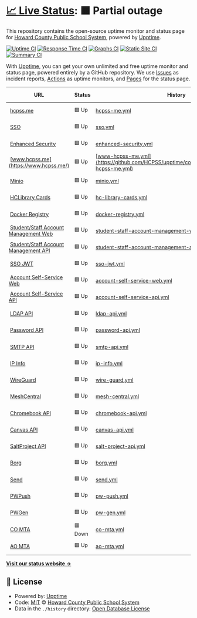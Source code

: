 # [📈 Live Status](https://hcpss.github.io/upptime): <!--live status--> **🟧 Partial outage**

This repository contains the open-source uptime monitor and status page for [Howard County Public School System](http://www.hcpss.org), powered by [Upptime](https://github.com/upptime/upptime).

[![Uptime CI](https://github.com/hcpss/upptime/workflows/Uptime%20CI/badge.svg)](https://github.com/hcpss/upptime/actions?query=workflow%3A%22Uptime+CI%22)
[![Response Time CI](https://github.com/hcpss/upptime/workflows/Response%20Time%20CI/badge.svg)](https://github.com/hcpss/upptime/actions?query=workflow%3A%22Response+Time+CI%22)
[![Graphs CI](https://github.com/hcpss/upptime/workflows/Graphs%20CI/badge.svg)](https://github.com/hcpss/upptime/actions?query=workflow%3A%22Graphs+CI%22)
[![Static Site CI](https://github.com/hcpss/upptime/workflows/Static%20Site%20CI/badge.svg)](https://github.com/hcpss/upptime/actions?query=workflow%3A%22Static+Site+CI%22)
[![Summary CI](https://github.com/hcpss/upptime/workflows/Summary%20CI/badge.svg)](https://github.com/hcpss/upptime/actions?query=workflow%3A%22Summary+CI%22)

With [Upptime](https://upptime.js.org), you can get your own unlimited and free uptime monitor and status page, powered entirely by a GitHub repository. We use [Issues](https://github.com/hcpss/upptime/issues) as incident reports, [Actions](https://github.com/hcpss/upptime/actions) as uptime monitors, and [Pages](https://hcpss.github.io/upptime) for the status page.

<!--start: status pages-->
<!-- This summary is generated by Upptime (https://github.com/upptime/upptime) -->
<!-- Do not edit this manually, your changes will be overwritten -->
<!-- prettier-ignore -->
| URL | Status | History | Response Time | Uptime |
| --- | ------ | ------- | ------------- | ------ |
| <img alt="" src="https://icons.duckduckgo.com/ip3/hcpss.me.ico" height="13"> [hcpss.me](https://hcpss.me/) | 🟩 Up | [hcpss-me.yml](https://github.com/HCPSS/upptime/commits/HEAD/history/hcpss-me.yml) | <details><summary><img alt="Response time graph" src="./graphs/hcpss-me/response-time-week.png" height="20"> 200ms</summary><br><a href="https://hcpss.github.io/upptime/history/hcpss-me"><img alt="Response time 186" src="https://img.shields.io/endpoint?url=https%3A%2F%2Fraw.githubusercontent.com%2FHCPSS%2Fupptime%2FHEAD%2Fapi%2Fhcpss-me%2Fresponse-time.json"></a><br><a href="https://hcpss.github.io/upptime/history/hcpss-me"><img alt="24-hour response time 250" src="https://img.shields.io/endpoint?url=https%3A%2F%2Fraw.githubusercontent.com%2FHCPSS%2Fupptime%2FHEAD%2Fapi%2Fhcpss-me%2Fresponse-time-day.json"></a><br><a href="https://hcpss.github.io/upptime/history/hcpss-me"><img alt="7-day response time 200" src="https://img.shields.io/endpoint?url=https%3A%2F%2Fraw.githubusercontent.com%2FHCPSS%2Fupptime%2FHEAD%2Fapi%2Fhcpss-me%2Fresponse-time-week.json"></a><br><a href="https://hcpss.github.io/upptime/history/hcpss-me"><img alt="30-day response time 233" src="https://img.shields.io/endpoint?url=https%3A%2F%2Fraw.githubusercontent.com%2FHCPSS%2Fupptime%2FHEAD%2Fapi%2Fhcpss-me%2Fresponse-time-month.json"></a><br><a href="https://hcpss.github.io/upptime/history/hcpss-me"><img alt="1-year response time 190" src="https://img.shields.io/endpoint?url=https%3A%2F%2Fraw.githubusercontent.com%2FHCPSS%2Fupptime%2FHEAD%2Fapi%2Fhcpss-me%2Fresponse-time-year.json"></a></details> | <details><summary><a href="https://hcpss.github.io/upptime/history/hcpss-me">100.00%</a></summary><a href="https://hcpss.github.io/upptime/history/hcpss-me"><img alt="All-time uptime 99.99%" src="https://img.shields.io/endpoint?url=https%3A%2F%2Fraw.githubusercontent.com%2FHCPSS%2Fupptime%2FHEAD%2Fapi%2Fhcpss-me%2Fuptime.json"></a><br><a href="https://hcpss.github.io/upptime/history/hcpss-me"><img alt="24-hour uptime 100.00%" src="https://img.shields.io/endpoint?url=https%3A%2F%2Fraw.githubusercontent.com%2FHCPSS%2Fupptime%2FHEAD%2Fapi%2Fhcpss-me%2Fuptime-day.json"></a><br><a href="https://hcpss.github.io/upptime/history/hcpss-me"><img alt="7-day uptime 100.00%" src="https://img.shields.io/endpoint?url=https%3A%2F%2Fraw.githubusercontent.com%2FHCPSS%2Fupptime%2FHEAD%2Fapi%2Fhcpss-me%2Fuptime-week.json"></a><br><a href="https://hcpss.github.io/upptime/history/hcpss-me"><img alt="30-day uptime 100.00%" src="https://img.shields.io/endpoint?url=https%3A%2F%2Fraw.githubusercontent.com%2FHCPSS%2Fupptime%2FHEAD%2Fapi%2Fhcpss-me%2Fuptime-month.json"></a><br><a href="https://hcpss.github.io/upptime/history/hcpss-me"><img alt="1-year uptime 99.99%" src="https://img.shields.io/endpoint?url=https%3A%2F%2Fraw.githubusercontent.com%2FHCPSS%2Fupptime%2FHEAD%2Fapi%2Fhcpss-me%2Fuptime-year.json"></a></details>
| <img alt="" src="https://icons.duckduckgo.com/ip3/hcpss.me.ico" height="13"> [SSO](https://hcpss.me/saml/saml2/idp/metadata.php) | 🟩 Up | [sso.yml](https://github.com/HCPSS/upptime/commits/HEAD/history/sso.yml) | <details><summary><img alt="Response time graph" src="./graphs/sso/response-time-week.png" height="20"> 52ms</summary><br><a href="https://hcpss.github.io/upptime/history/sso"><img alt="Response time 66" src="https://img.shields.io/endpoint?url=https%3A%2F%2Fraw.githubusercontent.com%2FHCPSS%2Fupptime%2FHEAD%2Fapi%2Fsso%2Fresponse-time.json"></a><br><a href="https://hcpss.github.io/upptime/history/sso"><img alt="24-hour response time 67" src="https://img.shields.io/endpoint?url=https%3A%2F%2Fraw.githubusercontent.com%2FHCPSS%2Fupptime%2FHEAD%2Fapi%2Fsso%2Fresponse-time-day.json"></a><br><a href="https://hcpss.github.io/upptime/history/sso"><img alt="7-day response time 52" src="https://img.shields.io/endpoint?url=https%3A%2F%2Fraw.githubusercontent.com%2FHCPSS%2Fupptime%2FHEAD%2Fapi%2Fsso%2Fresponse-time-week.json"></a><br><a href="https://hcpss.github.io/upptime/history/sso"><img alt="30-day response time 68" src="https://img.shields.io/endpoint?url=https%3A%2F%2Fraw.githubusercontent.com%2FHCPSS%2Fupptime%2FHEAD%2Fapi%2Fsso%2Fresponse-time-month.json"></a><br><a href="https://hcpss.github.io/upptime/history/sso"><img alt="1-year response time 67" src="https://img.shields.io/endpoint?url=https%3A%2F%2Fraw.githubusercontent.com%2FHCPSS%2Fupptime%2FHEAD%2Fapi%2Fsso%2Fresponse-time-year.json"></a></details> | <details><summary><a href="https://hcpss.github.io/upptime/history/sso">100.00%</a></summary><a href="https://hcpss.github.io/upptime/history/sso"><img alt="All-time uptime 99.99%" src="https://img.shields.io/endpoint?url=https%3A%2F%2Fraw.githubusercontent.com%2FHCPSS%2Fupptime%2FHEAD%2Fapi%2Fsso%2Fuptime.json"></a><br><a href="https://hcpss.github.io/upptime/history/sso"><img alt="24-hour uptime 100.00%" src="https://img.shields.io/endpoint?url=https%3A%2F%2Fraw.githubusercontent.com%2FHCPSS%2Fupptime%2FHEAD%2Fapi%2Fsso%2Fuptime-day.json"></a><br><a href="https://hcpss.github.io/upptime/history/sso"><img alt="7-day uptime 100.00%" src="https://img.shields.io/endpoint?url=https%3A%2F%2Fraw.githubusercontent.com%2FHCPSS%2Fupptime%2FHEAD%2Fapi%2Fsso%2Fuptime-week.json"></a><br><a href="https://hcpss.github.io/upptime/history/sso"><img alt="30-day uptime 100.00%" src="https://img.shields.io/endpoint?url=https%3A%2F%2Fraw.githubusercontent.com%2FHCPSS%2Fupptime%2FHEAD%2Fapi%2Fsso%2Fuptime-month.json"></a><br><a href="https://hcpss.github.io/upptime/history/sso"><img alt="1-year uptime 99.99%" src="https://img.shields.io/endpoint?url=https%3A%2F%2Fraw.githubusercontent.com%2FHCPSS%2Fupptime%2FHEAD%2Fapi%2Fsso%2Fuptime-year.json"></a></details>
| <img alt="" src="https://icons.duckduckgo.com/ip3/hcpss.me.ico" height="13"> [Enhanced Security](https://hcpss.me/enhanced-security/script.js) | 🟩 Up | [enhanced-security.yml](https://github.com/HCPSS/upptime/commits/HEAD/history/enhanced-security.yml) | <details><summary><img alt="Response time graph" src="./graphs/enhanced-security/response-time-week.png" height="20"> 61ms</summary><br><a href="https://hcpss.github.io/upptime/history/enhanced-security"><img alt="Response time 62" src="https://img.shields.io/endpoint?url=https%3A%2F%2Fraw.githubusercontent.com%2FHCPSS%2Fupptime%2FHEAD%2Fapi%2Fenhanced-security%2Fresponse-time.json"></a><br><a href="https://hcpss.github.io/upptime/history/enhanced-security"><img alt="24-hour response time 92" src="https://img.shields.io/endpoint?url=https%3A%2F%2Fraw.githubusercontent.com%2FHCPSS%2Fupptime%2FHEAD%2Fapi%2Fenhanced-security%2Fresponse-time-day.json"></a><br><a href="https://hcpss.github.io/upptime/history/enhanced-security"><img alt="7-day response time 61" src="https://img.shields.io/endpoint?url=https%3A%2F%2Fraw.githubusercontent.com%2FHCPSS%2Fupptime%2FHEAD%2Fapi%2Fenhanced-security%2Fresponse-time-week.json"></a><br><a href="https://hcpss.github.io/upptime/history/enhanced-security"><img alt="30-day response time 81" src="https://img.shields.io/endpoint?url=https%3A%2F%2Fraw.githubusercontent.com%2FHCPSS%2Fupptime%2FHEAD%2Fapi%2Fenhanced-security%2Fresponse-time-month.json"></a><br><a href="https://hcpss.github.io/upptime/history/enhanced-security"><img alt="1-year response time 63" src="https://img.shields.io/endpoint?url=https%3A%2F%2Fraw.githubusercontent.com%2FHCPSS%2Fupptime%2FHEAD%2Fapi%2Fenhanced-security%2Fresponse-time-year.json"></a></details> | <details><summary><a href="https://hcpss.github.io/upptime/history/enhanced-security">100.00%</a></summary><a href="https://hcpss.github.io/upptime/history/enhanced-security"><img alt="All-time uptime 99.95%" src="https://img.shields.io/endpoint?url=https%3A%2F%2Fraw.githubusercontent.com%2FHCPSS%2Fupptime%2FHEAD%2Fapi%2Fenhanced-security%2Fuptime.json"></a><br><a href="https://hcpss.github.io/upptime/history/enhanced-security"><img alt="24-hour uptime 100.00%" src="https://img.shields.io/endpoint?url=https%3A%2F%2Fraw.githubusercontent.com%2FHCPSS%2Fupptime%2FHEAD%2Fapi%2Fenhanced-security%2Fuptime-day.json"></a><br><a href="https://hcpss.github.io/upptime/history/enhanced-security"><img alt="7-day uptime 100.00%" src="https://img.shields.io/endpoint?url=https%3A%2F%2Fraw.githubusercontent.com%2FHCPSS%2Fupptime%2FHEAD%2Fapi%2Fenhanced-security%2Fuptime-week.json"></a><br><a href="https://hcpss.github.io/upptime/history/enhanced-security"><img alt="30-day uptime 100.00%" src="https://img.shields.io/endpoint?url=https%3A%2F%2Fraw.githubusercontent.com%2FHCPSS%2Fupptime%2FHEAD%2Fapi%2Fenhanced-security%2Fuptime-month.json"></a><br><a href="https://hcpss.github.io/upptime/history/enhanced-security"><img alt="1-year uptime 99.95%" src="https://img.shields.io/endpoint?url=https%3A%2F%2Fraw.githubusercontent.com%2FHCPSS%2Fupptime%2FHEAD%2Fapi%2Fenhanced-security%2Fuptime-year.json"></a></details>
| <img alt="" src="https://icons.duckduckgo.com/ip3/www.hcpss.me.ico" height="13"> [www.hcpss.me](https://www.hcpss.me/) | 🟩 Up | [www-hcpss-me.yml](https://github.com/HCPSS/upptime/commits/HEAD/history/www-hcpss-me.yml) | <details><summary><img alt="Response time graph" src="./graphs/www-hcpss-me/response-time-week.png" height="20"> 199ms</summary><br><a href="https://hcpss.github.io/upptime/history/www-hcpss-me"><img alt="Response time 184" src="https://img.shields.io/endpoint?url=https%3A%2F%2Fraw.githubusercontent.com%2FHCPSS%2Fupptime%2FHEAD%2Fapi%2Fwww-hcpss-me%2Fresponse-time.json"></a><br><a href="https://hcpss.github.io/upptime/history/www-hcpss-me"><img alt="24-hour response time 243" src="https://img.shields.io/endpoint?url=https%3A%2F%2Fraw.githubusercontent.com%2FHCPSS%2Fupptime%2FHEAD%2Fapi%2Fwww-hcpss-me%2Fresponse-time-day.json"></a><br><a href="https://hcpss.github.io/upptime/history/www-hcpss-me"><img alt="7-day response time 199" src="https://img.shields.io/endpoint?url=https%3A%2F%2Fraw.githubusercontent.com%2FHCPSS%2Fupptime%2FHEAD%2Fapi%2Fwww-hcpss-me%2Fresponse-time-week.json"></a><br><a href="https://hcpss.github.io/upptime/history/www-hcpss-me"><img alt="30-day response time 209" src="https://img.shields.io/endpoint?url=https%3A%2F%2Fraw.githubusercontent.com%2FHCPSS%2Fupptime%2FHEAD%2Fapi%2Fwww-hcpss-me%2Fresponse-time-month.json"></a><br><a href="https://hcpss.github.io/upptime/history/www-hcpss-me"><img alt="1-year response time 188" src="https://img.shields.io/endpoint?url=https%3A%2F%2Fraw.githubusercontent.com%2FHCPSS%2Fupptime%2FHEAD%2Fapi%2Fwww-hcpss-me%2Fresponse-time-year.json"></a></details> | <details><summary><a href="https://hcpss.github.io/upptime/history/www-hcpss-me">100.00%</a></summary><a href="https://hcpss.github.io/upptime/history/www-hcpss-me"><img alt="All-time uptime 100.00%" src="https://img.shields.io/endpoint?url=https%3A%2F%2Fraw.githubusercontent.com%2FHCPSS%2Fupptime%2FHEAD%2Fapi%2Fwww-hcpss-me%2Fuptime.json"></a><br><a href="https://hcpss.github.io/upptime/history/www-hcpss-me"><img alt="24-hour uptime 100.00%" src="https://img.shields.io/endpoint?url=https%3A%2F%2Fraw.githubusercontent.com%2FHCPSS%2Fupptime%2FHEAD%2Fapi%2Fwww-hcpss-me%2Fuptime-day.json"></a><br><a href="https://hcpss.github.io/upptime/history/www-hcpss-me"><img alt="7-day uptime 100.00%" src="https://img.shields.io/endpoint?url=https%3A%2F%2Fraw.githubusercontent.com%2FHCPSS%2Fupptime%2FHEAD%2Fapi%2Fwww-hcpss-me%2Fuptime-week.json"></a><br><a href="https://hcpss.github.io/upptime/history/www-hcpss-me"><img alt="30-day uptime 100.00%" src="https://img.shields.io/endpoint?url=https%3A%2F%2Fraw.githubusercontent.com%2FHCPSS%2Fupptime%2FHEAD%2Fapi%2Fwww-hcpss-me%2Fuptime-month.json"></a><br><a href="https://hcpss.github.io/upptime/history/www-hcpss-me"><img alt="1-year uptime 100.00%" src="https://img.shields.io/endpoint?url=https%3A%2F%2Fraw.githubusercontent.com%2FHCPSS%2Fupptime%2FHEAD%2Fapi%2Fwww-hcpss-me%2Fuptime-year.json"></a></details>
| <img alt="" src="https://icons.duckduckgo.com/ip3/secminio.hcpss.org.ico" height="13"> [Minio](https://secminio.hcpss.org/public/status.xml) | 🟩 Up | [minio.yml](https://github.com/HCPSS/upptime/commits/HEAD/history/minio.yml) | <details><summary><img alt="Response time graph" src="./graphs/minio/response-time-week.png" height="20"> 215ms</summary><br><a href="https://hcpss.github.io/upptime/history/minio"><img alt="Response time 399" src="https://img.shields.io/endpoint?url=https%3A%2F%2Fraw.githubusercontent.com%2FHCPSS%2Fupptime%2FHEAD%2Fapi%2Fminio%2Fresponse-time.json"></a><br><a href="https://hcpss.github.io/upptime/history/minio"><img alt="24-hour response time 339" src="https://img.shields.io/endpoint?url=https%3A%2F%2Fraw.githubusercontent.com%2FHCPSS%2Fupptime%2FHEAD%2Fapi%2Fminio%2Fresponse-time-day.json"></a><br><a href="https://hcpss.github.io/upptime/history/minio"><img alt="7-day response time 215" src="https://img.shields.io/endpoint?url=https%3A%2F%2Fraw.githubusercontent.com%2FHCPSS%2Fupptime%2FHEAD%2Fapi%2Fminio%2Fresponse-time-week.json"></a><br><a href="https://hcpss.github.io/upptime/history/minio"><img alt="30-day response time 237" src="https://img.shields.io/endpoint?url=https%3A%2F%2Fraw.githubusercontent.com%2FHCPSS%2Fupptime%2FHEAD%2Fapi%2Fminio%2Fresponse-time-month.json"></a><br><a href="https://hcpss.github.io/upptime/history/minio"><img alt="1-year response time 410" src="https://img.shields.io/endpoint?url=https%3A%2F%2Fraw.githubusercontent.com%2FHCPSS%2Fupptime%2FHEAD%2Fapi%2Fminio%2Fresponse-time-year.json"></a></details> | <details><summary><a href="https://hcpss.github.io/upptime/history/minio">100.00%</a></summary><a href="https://hcpss.github.io/upptime/history/minio"><img alt="All-time uptime 99.96%" src="https://img.shields.io/endpoint?url=https%3A%2F%2Fraw.githubusercontent.com%2FHCPSS%2Fupptime%2FHEAD%2Fapi%2Fminio%2Fuptime.json"></a><br><a href="https://hcpss.github.io/upptime/history/minio"><img alt="24-hour uptime 100.00%" src="https://img.shields.io/endpoint?url=https%3A%2F%2Fraw.githubusercontent.com%2FHCPSS%2Fupptime%2FHEAD%2Fapi%2Fminio%2Fuptime-day.json"></a><br><a href="https://hcpss.github.io/upptime/history/minio"><img alt="7-day uptime 100.00%" src="https://img.shields.io/endpoint?url=https%3A%2F%2Fraw.githubusercontent.com%2FHCPSS%2Fupptime%2FHEAD%2Fapi%2Fminio%2Fuptime-week.json"></a><br><a href="https://hcpss.github.io/upptime/history/minio"><img alt="30-day uptime 99.76%" src="https://img.shields.io/endpoint?url=https%3A%2F%2Fraw.githubusercontent.com%2FHCPSS%2Fupptime%2FHEAD%2Fapi%2Fminio%2Fuptime-month.json"></a><br><a href="https://hcpss.github.io/upptime/history/minio"><img alt="1-year uptime 99.96%" src="https://img.shields.io/endpoint?url=https%3A%2F%2Fraw.githubusercontent.com%2FHCPSS%2Fupptime%2FHEAD%2Fapi%2Fminio%2Fuptime-year.json"></a></details>
| <img alt="" src="https://icons.duckduckgo.com/ip3/aplusstudent.hcpss.me.ico" height="13"> [HCLibrary Cards](https://aplusstudent.hcpss.me/images/hclibrary.png) | 🟩 Up | [hc-library-cards.yml](https://github.com/HCPSS/upptime/commits/HEAD/history/hc-library-cards.yml) | <details><summary><img alt="Response time graph" src="./graphs/hc-library-cards/response-time-week.png" height="20"> 224ms</summary><br><a href="https://hcpss.github.io/upptime/history/hc-library-cards"><img alt="Response time 228" src="https://img.shields.io/endpoint?url=https%3A%2F%2Fraw.githubusercontent.com%2FHCPSS%2Fupptime%2FHEAD%2Fapi%2Fhc-library-cards%2Fresponse-time.json"></a><br><a href="https://hcpss.github.io/upptime/history/hc-library-cards"><img alt="24-hour response time 241" src="https://img.shields.io/endpoint?url=https%3A%2F%2Fraw.githubusercontent.com%2FHCPSS%2Fupptime%2FHEAD%2Fapi%2Fhc-library-cards%2Fresponse-time-day.json"></a><br><a href="https://hcpss.github.io/upptime/history/hc-library-cards"><img alt="7-day response time 224" src="https://img.shields.io/endpoint?url=https%3A%2F%2Fraw.githubusercontent.com%2FHCPSS%2Fupptime%2FHEAD%2Fapi%2Fhc-library-cards%2Fresponse-time-week.json"></a><br><a href="https://hcpss.github.io/upptime/history/hc-library-cards"><img alt="30-day response time 253" src="https://img.shields.io/endpoint?url=https%3A%2F%2Fraw.githubusercontent.com%2FHCPSS%2Fupptime%2FHEAD%2Fapi%2Fhc-library-cards%2Fresponse-time-month.json"></a><br><a href="https://hcpss.github.io/upptime/history/hc-library-cards"><img alt="1-year response time 233" src="https://img.shields.io/endpoint?url=https%3A%2F%2Fraw.githubusercontent.com%2FHCPSS%2Fupptime%2FHEAD%2Fapi%2Fhc-library-cards%2Fresponse-time-year.json"></a></details> | <details><summary><a href="https://hcpss.github.io/upptime/history/hc-library-cards">100.00%</a></summary><a href="https://hcpss.github.io/upptime/history/hc-library-cards"><img alt="All-time uptime 99.99%" src="https://img.shields.io/endpoint?url=https%3A%2F%2Fraw.githubusercontent.com%2FHCPSS%2Fupptime%2FHEAD%2Fapi%2Fhc-library-cards%2Fuptime.json"></a><br><a href="https://hcpss.github.io/upptime/history/hc-library-cards"><img alt="24-hour uptime 100.00%" src="https://img.shields.io/endpoint?url=https%3A%2F%2Fraw.githubusercontent.com%2FHCPSS%2Fupptime%2FHEAD%2Fapi%2Fhc-library-cards%2Fuptime-day.json"></a><br><a href="https://hcpss.github.io/upptime/history/hc-library-cards"><img alt="7-day uptime 100.00%" src="https://img.shields.io/endpoint?url=https%3A%2F%2Fraw.githubusercontent.com%2FHCPSS%2Fupptime%2FHEAD%2Fapi%2Fhc-library-cards%2Fuptime-week.json"></a><br><a href="https://hcpss.github.io/upptime/history/hc-library-cards"><img alt="30-day uptime 99.96%" src="https://img.shields.io/endpoint?url=https%3A%2F%2Fraw.githubusercontent.com%2FHCPSS%2Fupptime%2FHEAD%2Fapi%2Fhc-library-cards%2Fuptime-month.json"></a><br><a href="https://hcpss.github.io/upptime/history/hc-library-cards"><img alt="1-year uptime 99.99%" src="https://img.shields.io/endpoint?url=https%3A%2F%2Fraw.githubusercontent.com%2FHCPSS%2Fupptime%2FHEAD%2Fapi%2Fhc-library-cards%2Fuptime-year.json"></a></details>
| <img alt="" src="https://icons.duckduckgo.com/ip3/reg.hcpss.org.ico" height="13"> [Docker Registry](https://reg.hcpss.org/) | 🟩 Up | [docker-registry.yml](https://github.com/HCPSS/upptime/commits/HEAD/history/docker-registry.yml) | <details><summary><img alt="Response time graph" src="./graphs/docker-registry/response-time-week.png" height="20"> 258ms</summary><br><a href="https://hcpss.github.io/upptime/history/docker-registry"><img alt="Response time 211" src="https://img.shields.io/endpoint?url=https%3A%2F%2Fraw.githubusercontent.com%2FHCPSS%2Fupptime%2FHEAD%2Fapi%2Fdocker-registry%2Fresponse-time.json"></a><br><a href="https://hcpss.github.io/upptime/history/docker-registry"><img alt="24-hour response time 314" src="https://img.shields.io/endpoint?url=https%3A%2F%2Fraw.githubusercontent.com%2FHCPSS%2Fupptime%2FHEAD%2Fapi%2Fdocker-registry%2Fresponse-time-day.json"></a><br><a href="https://hcpss.github.io/upptime/history/docker-registry"><img alt="7-day response time 258" src="https://img.shields.io/endpoint?url=https%3A%2F%2Fraw.githubusercontent.com%2FHCPSS%2Fupptime%2FHEAD%2Fapi%2Fdocker-registry%2Fresponse-time-week.json"></a><br><a href="https://hcpss.github.io/upptime/history/docker-registry"><img alt="30-day response time 236" src="https://img.shields.io/endpoint?url=https%3A%2F%2Fraw.githubusercontent.com%2FHCPSS%2Fupptime%2FHEAD%2Fapi%2Fdocker-registry%2Fresponse-time-month.json"></a><br><a href="https://hcpss.github.io/upptime/history/docker-registry"><img alt="1-year response time 215" src="https://img.shields.io/endpoint?url=https%3A%2F%2Fraw.githubusercontent.com%2FHCPSS%2Fupptime%2FHEAD%2Fapi%2Fdocker-registry%2Fresponse-time-year.json"></a></details> | <details><summary><a href="https://hcpss.github.io/upptime/history/docker-registry">100.00%</a></summary><a href="https://hcpss.github.io/upptime/history/docker-registry"><img alt="All-time uptime 99.95%" src="https://img.shields.io/endpoint?url=https%3A%2F%2Fraw.githubusercontent.com%2FHCPSS%2Fupptime%2FHEAD%2Fapi%2Fdocker-registry%2Fuptime.json"></a><br><a href="https://hcpss.github.io/upptime/history/docker-registry"><img alt="24-hour uptime 100.00%" src="https://img.shields.io/endpoint?url=https%3A%2F%2Fraw.githubusercontent.com%2FHCPSS%2Fupptime%2FHEAD%2Fapi%2Fdocker-registry%2Fuptime-day.json"></a><br><a href="https://hcpss.github.io/upptime/history/docker-registry"><img alt="7-day uptime 100.00%" src="https://img.shields.io/endpoint?url=https%3A%2F%2Fraw.githubusercontent.com%2FHCPSS%2Fupptime%2FHEAD%2Fapi%2Fdocker-registry%2Fuptime-week.json"></a><br><a href="https://hcpss.github.io/upptime/history/docker-registry"><img alt="30-day uptime 100.00%" src="https://img.shields.io/endpoint?url=https%3A%2F%2Fraw.githubusercontent.com%2FHCPSS%2Fupptime%2FHEAD%2Fapi%2Fdocker-registry%2Fuptime-month.json"></a><br><a href="https://hcpss.github.io/upptime/history/docker-registry"><img alt="1-year uptime 99.95%" src="https://img.shields.io/endpoint?url=https%3A%2F%2Fraw.githubusercontent.com%2FHCPSS%2Fupptime%2FHEAD%2Fapi%2Fdocker-registry%2Fuptime-year.json"></a></details>
| <img alt="" src="https://icons.duckduckgo.com/ip3/sam.hcpss.org.ico" height="13"> [Student/Staff Account Management Web](https://sam.hcpss.org/) | 🟩 Up | [student-staff-account-management-web.yml](https://github.com/HCPSS/upptime/commits/HEAD/history/student-staff-account-management-web.yml) | <details><summary><img alt="Response time graph" src="./graphs/student-staff-account-management-web/response-time-week.png" height="20"> 150ms</summary><br><a href="https://hcpss.github.io/upptime/history/student-staff-account-management-web"><img alt="Response time 189" src="https://img.shields.io/endpoint?url=https%3A%2F%2Fraw.githubusercontent.com%2FHCPSS%2Fupptime%2FHEAD%2Fapi%2Fstudent-staff-account-management-web%2Fresponse-time.json"></a><br><a href="https://hcpss.github.io/upptime/history/student-staff-account-management-web"><img alt="24-hour response time 207" src="https://img.shields.io/endpoint?url=https%3A%2F%2Fraw.githubusercontent.com%2FHCPSS%2Fupptime%2FHEAD%2Fapi%2Fstudent-staff-account-management-web%2Fresponse-time-day.json"></a><br><a href="https://hcpss.github.io/upptime/history/student-staff-account-management-web"><img alt="7-day response time 150" src="https://img.shields.io/endpoint?url=https%3A%2F%2Fraw.githubusercontent.com%2FHCPSS%2Fupptime%2FHEAD%2Fapi%2Fstudent-staff-account-management-web%2Fresponse-time-week.json"></a><br><a href="https://hcpss.github.io/upptime/history/student-staff-account-management-web"><img alt="30-day response time 174" src="https://img.shields.io/endpoint?url=https%3A%2F%2Fraw.githubusercontent.com%2FHCPSS%2Fupptime%2FHEAD%2Fapi%2Fstudent-staff-account-management-web%2Fresponse-time-month.json"></a><br><a href="https://hcpss.github.io/upptime/history/student-staff-account-management-web"><img alt="1-year response time 194" src="https://img.shields.io/endpoint?url=https%3A%2F%2Fraw.githubusercontent.com%2FHCPSS%2Fupptime%2FHEAD%2Fapi%2Fstudent-staff-account-management-web%2Fresponse-time-year.json"></a></details> | <details><summary><a href="https://hcpss.github.io/upptime/history/student-staff-account-management-web">100.00%</a></summary><a href="https://hcpss.github.io/upptime/history/student-staff-account-management-web"><img alt="All-time uptime 99.95%" src="https://img.shields.io/endpoint?url=https%3A%2F%2Fraw.githubusercontent.com%2FHCPSS%2Fupptime%2FHEAD%2Fapi%2Fstudent-staff-account-management-web%2Fuptime.json"></a><br><a href="https://hcpss.github.io/upptime/history/student-staff-account-management-web"><img alt="24-hour uptime 100.00%" src="https://img.shields.io/endpoint?url=https%3A%2F%2Fraw.githubusercontent.com%2FHCPSS%2Fupptime%2FHEAD%2Fapi%2Fstudent-staff-account-management-web%2Fuptime-day.json"></a><br><a href="https://hcpss.github.io/upptime/history/student-staff-account-management-web"><img alt="7-day uptime 100.00%" src="https://img.shields.io/endpoint?url=https%3A%2F%2Fraw.githubusercontent.com%2FHCPSS%2Fupptime%2FHEAD%2Fapi%2Fstudent-staff-account-management-web%2Fuptime-week.json"></a><br><a href="https://hcpss.github.io/upptime/history/student-staff-account-management-web"><img alt="30-day uptime 100.00%" src="https://img.shields.io/endpoint?url=https%3A%2F%2Fraw.githubusercontent.com%2FHCPSS%2Fupptime%2FHEAD%2Fapi%2Fstudent-staff-account-management-web%2Fuptime-month.json"></a><br><a href="https://hcpss.github.io/upptime/history/student-staff-account-management-web"><img alt="1-year uptime 99.95%" src="https://img.shields.io/endpoint?url=https%3A%2F%2Fraw.githubusercontent.com%2FHCPSS%2Fupptime%2FHEAD%2Fapi%2Fstudent-staff-account-management-web%2Fuptime-year.json"></a></details>
| <img alt="" src="https://icons.duckduckgo.com/ip3/sam.hcpss.org.ico" height="13"> [Student/Staff Account Management API](https://sam.hcpss.org/api/docs/) | 🟩 Up | [student-staff-account-management-api.yml](https://github.com/HCPSS/upptime/commits/HEAD/history/student-staff-account-management-api.yml) | <details><summary><img alt="Response time graph" src="./graphs/student-staff-account-management-api/response-time-week.png" height="20"> 36ms</summary><br><a href="https://hcpss.github.io/upptime/history/student-staff-account-management-api"><img alt="Response time 49" src="https://img.shields.io/endpoint?url=https%3A%2F%2Fraw.githubusercontent.com%2FHCPSS%2Fupptime%2FHEAD%2Fapi%2Fstudent-staff-account-management-api%2Fresponse-time.json"></a><br><a href="https://hcpss.github.io/upptime/history/student-staff-account-management-api"><img alt="24-hour response time 49" src="https://img.shields.io/endpoint?url=https%3A%2F%2Fraw.githubusercontent.com%2FHCPSS%2Fupptime%2FHEAD%2Fapi%2Fstudent-staff-account-management-api%2Fresponse-time-day.json"></a><br><a href="https://hcpss.github.io/upptime/history/student-staff-account-management-api"><img alt="7-day response time 36" src="https://img.shields.io/endpoint?url=https%3A%2F%2Fraw.githubusercontent.com%2FHCPSS%2Fupptime%2FHEAD%2Fapi%2Fstudent-staff-account-management-api%2Fresponse-time-week.json"></a><br><a href="https://hcpss.github.io/upptime/history/student-staff-account-management-api"><img alt="30-day response time 44" src="https://img.shields.io/endpoint?url=https%3A%2F%2Fraw.githubusercontent.com%2FHCPSS%2Fupptime%2FHEAD%2Fapi%2Fstudent-staff-account-management-api%2Fresponse-time-month.json"></a><br><a href="https://hcpss.github.io/upptime/history/student-staff-account-management-api"><img alt="1-year response time 49" src="https://img.shields.io/endpoint?url=https%3A%2F%2Fraw.githubusercontent.com%2FHCPSS%2Fupptime%2FHEAD%2Fapi%2Fstudent-staff-account-management-api%2Fresponse-time-year.json"></a></details> | <details><summary><a href="https://hcpss.github.io/upptime/history/student-staff-account-management-api">100.00%</a></summary><a href="https://hcpss.github.io/upptime/history/student-staff-account-management-api"><img alt="All-time uptime 99.95%" src="https://img.shields.io/endpoint?url=https%3A%2F%2Fraw.githubusercontent.com%2FHCPSS%2Fupptime%2FHEAD%2Fapi%2Fstudent-staff-account-management-api%2Fuptime.json"></a><br><a href="https://hcpss.github.io/upptime/history/student-staff-account-management-api"><img alt="24-hour uptime 100.00%" src="https://img.shields.io/endpoint?url=https%3A%2F%2Fraw.githubusercontent.com%2FHCPSS%2Fupptime%2FHEAD%2Fapi%2Fstudent-staff-account-management-api%2Fuptime-day.json"></a><br><a href="https://hcpss.github.io/upptime/history/student-staff-account-management-api"><img alt="7-day uptime 100.00%" src="https://img.shields.io/endpoint?url=https%3A%2F%2Fraw.githubusercontent.com%2FHCPSS%2Fupptime%2FHEAD%2Fapi%2Fstudent-staff-account-management-api%2Fuptime-week.json"></a><br><a href="https://hcpss.github.io/upptime/history/student-staff-account-management-api"><img alt="30-day uptime 100.00%" src="https://img.shields.io/endpoint?url=https%3A%2F%2Fraw.githubusercontent.com%2FHCPSS%2Fupptime%2FHEAD%2Fapi%2Fstudent-staff-account-management-api%2Fuptime-month.json"></a><br><a href="https://hcpss.github.io/upptime/history/student-staff-account-management-api"><img alt="1-year uptime 99.95%" src="https://img.shields.io/endpoint?url=https%3A%2F%2Fraw.githubusercontent.com%2FHCPSS%2Fupptime%2FHEAD%2Fapi%2Fstudent-staff-account-management-api%2Fuptime-year.json"></a></details>
| <img alt="" src="https://icons.duckduckgo.com/ip3/sso-jwt.hcpss.org.ico" height="13"> [SSO JWT](https://sso-jwt.hcpss.org/sso-jwt/jwt.pub) | 🟩 Up | [sso-jwt.yml](https://github.com/HCPSS/upptime/commits/HEAD/history/sso-jwt.yml) | <details><summary><img alt="Response time graph" src="./graphs/sso-jwt/response-time-week.png" height="20"> 236ms</summary><br><a href="https://hcpss.github.io/upptime/history/sso-jwt"><img alt="Response time 171" src="https://img.shields.io/endpoint?url=https%3A%2F%2Fraw.githubusercontent.com%2FHCPSS%2Fupptime%2FHEAD%2Fapi%2Fsso-jwt%2Fresponse-time.json"></a><br><a href="https://hcpss.github.io/upptime/history/sso-jwt"><img alt="24-hour response time 282" src="https://img.shields.io/endpoint?url=https%3A%2F%2Fraw.githubusercontent.com%2FHCPSS%2Fupptime%2FHEAD%2Fapi%2Fsso-jwt%2Fresponse-time-day.json"></a><br><a href="https://hcpss.github.io/upptime/history/sso-jwt"><img alt="7-day response time 236" src="https://img.shields.io/endpoint?url=https%3A%2F%2Fraw.githubusercontent.com%2FHCPSS%2Fupptime%2FHEAD%2Fapi%2Fsso-jwt%2Fresponse-time-week.json"></a><br><a href="https://hcpss.github.io/upptime/history/sso-jwt"><img alt="30-day response time 194" src="https://img.shields.io/endpoint?url=https%3A%2F%2Fraw.githubusercontent.com%2FHCPSS%2Fupptime%2FHEAD%2Fapi%2Fsso-jwt%2Fresponse-time-month.json"></a><br><a href="https://hcpss.github.io/upptime/history/sso-jwt"><img alt="1-year response time 175" src="https://img.shields.io/endpoint?url=https%3A%2F%2Fraw.githubusercontent.com%2FHCPSS%2Fupptime%2FHEAD%2Fapi%2Fsso-jwt%2Fresponse-time-year.json"></a></details> | <details><summary><a href="https://hcpss.github.io/upptime/history/sso-jwt">100.00%</a></summary><a href="https://hcpss.github.io/upptime/history/sso-jwt"><img alt="All-time uptime 100.00%" src="https://img.shields.io/endpoint?url=https%3A%2F%2Fraw.githubusercontent.com%2FHCPSS%2Fupptime%2FHEAD%2Fapi%2Fsso-jwt%2Fuptime.json"></a><br><a href="https://hcpss.github.io/upptime/history/sso-jwt"><img alt="24-hour uptime 100.00%" src="https://img.shields.io/endpoint?url=https%3A%2F%2Fraw.githubusercontent.com%2FHCPSS%2Fupptime%2FHEAD%2Fapi%2Fsso-jwt%2Fuptime-day.json"></a><br><a href="https://hcpss.github.io/upptime/history/sso-jwt"><img alt="7-day uptime 100.00%" src="https://img.shields.io/endpoint?url=https%3A%2F%2Fraw.githubusercontent.com%2FHCPSS%2Fupptime%2FHEAD%2Fapi%2Fsso-jwt%2Fuptime-week.json"></a><br><a href="https://hcpss.github.io/upptime/history/sso-jwt"><img alt="30-day uptime 100.00%" src="https://img.shields.io/endpoint?url=https%3A%2F%2Fraw.githubusercontent.com%2FHCPSS%2Fupptime%2FHEAD%2Fapi%2Fsso-jwt%2Fuptime-month.json"></a><br><a href="https://hcpss.github.io/upptime/history/sso-jwt"><img alt="1-year uptime 100.00%" src="https://img.shields.io/endpoint?url=https%3A%2F%2Fraw.githubusercontent.com%2FHCPSS%2Fupptime%2FHEAD%2Fapi%2Fsso-jwt%2Fuptime-year.json"></a></details>
| <img alt="" src="https://icons.duckduckgo.com/ip3/account.hcpss.org.ico" height="13"> [Account Self-Service Web](https://account.hcpss.org/) | 🟩 Up | [account-self-service-web.yml](https://github.com/HCPSS/upptime/commits/HEAD/history/account-self-service-web.yml) | <details><summary><img alt="Response time graph" src="./graphs/account-self-service-web/response-time-week.png" height="20"> 158ms</summary><br><a href="https://hcpss.github.io/upptime/history/account-self-service-web"><img alt="Response time 292" src="https://img.shields.io/endpoint?url=https%3A%2F%2Fraw.githubusercontent.com%2FHCPSS%2Fupptime%2FHEAD%2Fapi%2Faccount-self-service-web%2Fresponse-time.json"></a><br><a href="https://hcpss.github.io/upptime/history/account-self-service-web"><img alt="24-hour response time 180" src="https://img.shields.io/endpoint?url=https%3A%2F%2Fraw.githubusercontent.com%2FHCPSS%2Fupptime%2FHEAD%2Fapi%2Faccount-self-service-web%2Fresponse-time-day.json"></a><br><a href="https://hcpss.github.io/upptime/history/account-self-service-web"><img alt="7-day response time 158" src="https://img.shields.io/endpoint?url=https%3A%2F%2Fraw.githubusercontent.com%2FHCPSS%2Fupptime%2FHEAD%2Fapi%2Faccount-self-service-web%2Fresponse-time-week.json"></a><br><a href="https://hcpss.github.io/upptime/history/account-self-service-web"><img alt="30-day response time 183" src="https://img.shields.io/endpoint?url=https%3A%2F%2Fraw.githubusercontent.com%2FHCPSS%2Fupptime%2FHEAD%2Fapi%2Faccount-self-service-web%2Fresponse-time-month.json"></a><br><a href="https://hcpss.github.io/upptime/history/account-self-service-web"><img alt="1-year response time 278" src="https://img.shields.io/endpoint?url=https%3A%2F%2Fraw.githubusercontent.com%2FHCPSS%2Fupptime%2FHEAD%2Fapi%2Faccount-self-service-web%2Fresponse-time-year.json"></a></details> | <details><summary><a href="https://hcpss.github.io/upptime/history/account-self-service-web">100.00%</a></summary><a href="https://hcpss.github.io/upptime/history/account-self-service-web"><img alt="All-time uptime 99.92%" src="https://img.shields.io/endpoint?url=https%3A%2F%2Fraw.githubusercontent.com%2FHCPSS%2Fupptime%2FHEAD%2Fapi%2Faccount-self-service-web%2Fuptime.json"></a><br><a href="https://hcpss.github.io/upptime/history/account-self-service-web"><img alt="24-hour uptime 100.00%" src="https://img.shields.io/endpoint?url=https%3A%2F%2Fraw.githubusercontent.com%2FHCPSS%2Fupptime%2FHEAD%2Fapi%2Faccount-self-service-web%2Fuptime-day.json"></a><br><a href="https://hcpss.github.io/upptime/history/account-self-service-web"><img alt="7-day uptime 100.00%" src="https://img.shields.io/endpoint?url=https%3A%2F%2Fraw.githubusercontent.com%2FHCPSS%2Fupptime%2FHEAD%2Fapi%2Faccount-self-service-web%2Fuptime-week.json"></a><br><a href="https://hcpss.github.io/upptime/history/account-self-service-web"><img alt="30-day uptime 100.00%" src="https://img.shields.io/endpoint?url=https%3A%2F%2Fraw.githubusercontent.com%2FHCPSS%2Fupptime%2FHEAD%2Fapi%2Faccount-self-service-web%2Fuptime-month.json"></a><br><a href="https://hcpss.github.io/upptime/history/account-self-service-web"><img alt="1-year uptime 99.93%" src="https://img.shields.io/endpoint?url=https%3A%2F%2Fraw.githubusercontent.com%2FHCPSS%2Fupptime%2FHEAD%2Fapi%2Faccount-self-service-web%2Fuptime-year.json"></a></details>
| <img alt="" src="https://icons.duckduckgo.com/ip3/account.hcpss.org.ico" height="13"> [Account Self-Service API](https://account.hcpss.org/api/docs/) | 🟩 Up | [account-self-service-api.yml](https://github.com/HCPSS/upptime/commits/HEAD/history/account-self-service-api.yml) | <details><summary><img alt="Response time graph" src="./graphs/account-self-service-api/response-time-week.png" height="20"> 34ms</summary><br><a href="https://hcpss.github.io/upptime/history/account-self-service-api"><img alt="Response time 462" src="https://img.shields.io/endpoint?url=https%3A%2F%2Fraw.githubusercontent.com%2FHCPSS%2Fupptime%2FHEAD%2Fapi%2Faccount-self-service-api%2Fresponse-time.json"></a><br><a href="https://hcpss.github.io/upptime/history/account-self-service-api"><img alt="24-hour response time 53" src="https://img.shields.io/endpoint?url=https%3A%2F%2Fraw.githubusercontent.com%2FHCPSS%2Fupptime%2FHEAD%2Fapi%2Faccount-self-service-api%2Fresponse-time-day.json"></a><br><a href="https://hcpss.github.io/upptime/history/account-self-service-api"><img alt="7-day response time 34" src="https://img.shields.io/endpoint?url=https%3A%2F%2Fraw.githubusercontent.com%2FHCPSS%2Fupptime%2FHEAD%2Fapi%2Faccount-self-service-api%2Fresponse-time-week.json"></a><br><a href="https://hcpss.github.io/upptime/history/account-self-service-api"><img alt="30-day response time 43" src="https://img.shields.io/endpoint?url=https%3A%2F%2Fraw.githubusercontent.com%2FHCPSS%2Fupptime%2FHEAD%2Fapi%2Faccount-self-service-api%2Fresponse-time-month.json"></a><br><a href="https://hcpss.github.io/upptime/history/account-self-service-api"><img alt="1-year response time 442" src="https://img.shields.io/endpoint?url=https%3A%2F%2Fraw.githubusercontent.com%2FHCPSS%2Fupptime%2FHEAD%2Fapi%2Faccount-self-service-api%2Fresponse-time-year.json"></a></details> | <details><summary><a href="https://hcpss.github.io/upptime/history/account-self-service-api">100.00%</a></summary><a href="https://hcpss.github.io/upptime/history/account-self-service-api"><img alt="All-time uptime 99.89%" src="https://img.shields.io/endpoint?url=https%3A%2F%2Fraw.githubusercontent.com%2FHCPSS%2Fupptime%2FHEAD%2Fapi%2Faccount-self-service-api%2Fuptime.json"></a><br><a href="https://hcpss.github.io/upptime/history/account-self-service-api"><img alt="24-hour uptime 100.00%" src="https://img.shields.io/endpoint?url=https%3A%2F%2Fraw.githubusercontent.com%2FHCPSS%2Fupptime%2FHEAD%2Fapi%2Faccount-self-service-api%2Fuptime-day.json"></a><br><a href="https://hcpss.github.io/upptime/history/account-self-service-api"><img alt="7-day uptime 100.00%" src="https://img.shields.io/endpoint?url=https%3A%2F%2Fraw.githubusercontent.com%2FHCPSS%2Fupptime%2FHEAD%2Fapi%2Faccount-self-service-api%2Fuptime-week.json"></a><br><a href="https://hcpss.github.io/upptime/history/account-self-service-api"><img alt="30-day uptime 100.00%" src="https://img.shields.io/endpoint?url=https%3A%2F%2Fraw.githubusercontent.com%2FHCPSS%2Fupptime%2FHEAD%2Fapi%2Faccount-self-service-api%2Fuptime-month.json"></a><br><a href="https://hcpss.github.io/upptime/history/account-self-service-api"><img alt="1-year uptime 99.90%" src="https://img.shields.io/endpoint?url=https%3A%2F%2Fraw.githubusercontent.com%2FHCPSS%2Fupptime%2FHEAD%2Fapi%2Faccount-self-service-api%2Fuptime-year.json"></a></details>
| <img alt="" src="https://icons.duckduckgo.com/ip3/ldapapi.hcpss.org.ico" height="13"> [LDAP API](https://ldapapi.hcpss.org/) | 🟩 Up | [ldap-api.yml](https://github.com/HCPSS/upptime/commits/HEAD/history/ldap-api.yml) | <details><summary><img alt="Response time graph" src="./graphs/ldap-api/response-time-week.png" height="20"> 256ms</summary><br><a href="https://hcpss.github.io/upptime/history/ldap-api"><img alt="Response time 562" src="https://img.shields.io/endpoint?url=https%3A%2F%2Fraw.githubusercontent.com%2FHCPSS%2Fupptime%2FHEAD%2Fapi%2Fldap-api%2Fresponse-time.json"></a><br><a href="https://hcpss.github.io/upptime/history/ldap-api"><img alt="24-hour response time 448" src="https://img.shields.io/endpoint?url=https%3A%2F%2Fraw.githubusercontent.com%2FHCPSS%2Fupptime%2FHEAD%2Fapi%2Fldap-api%2Fresponse-time-day.json"></a><br><a href="https://hcpss.github.io/upptime/history/ldap-api"><img alt="7-day response time 256" src="https://img.shields.io/endpoint?url=https%3A%2F%2Fraw.githubusercontent.com%2FHCPSS%2Fupptime%2FHEAD%2Fapi%2Fldap-api%2Fresponse-time-week.json"></a><br><a href="https://hcpss.github.io/upptime/history/ldap-api"><img alt="30-day response time 286" src="https://img.shields.io/endpoint?url=https%3A%2F%2Fraw.githubusercontent.com%2FHCPSS%2Fupptime%2FHEAD%2Fapi%2Fldap-api%2Fresponse-time-month.json"></a><br><a href="https://hcpss.github.io/upptime/history/ldap-api"><img alt="1-year response time 555" src="https://img.shields.io/endpoint?url=https%3A%2F%2Fraw.githubusercontent.com%2FHCPSS%2Fupptime%2FHEAD%2Fapi%2Fldap-api%2Fresponse-time-year.json"></a></details> | <details><summary><a href="https://hcpss.github.io/upptime/history/ldap-api">100.00%</a></summary><a href="https://hcpss.github.io/upptime/history/ldap-api"><img alt="All-time uptime 99.86%" src="https://img.shields.io/endpoint?url=https%3A%2F%2Fraw.githubusercontent.com%2FHCPSS%2Fupptime%2FHEAD%2Fapi%2Fldap-api%2Fuptime.json"></a><br><a href="https://hcpss.github.io/upptime/history/ldap-api"><img alt="24-hour uptime 100.00%" src="https://img.shields.io/endpoint?url=https%3A%2F%2Fraw.githubusercontent.com%2FHCPSS%2Fupptime%2FHEAD%2Fapi%2Fldap-api%2Fuptime-day.json"></a><br><a href="https://hcpss.github.io/upptime/history/ldap-api"><img alt="7-day uptime 100.00%" src="https://img.shields.io/endpoint?url=https%3A%2F%2Fraw.githubusercontent.com%2FHCPSS%2Fupptime%2FHEAD%2Fapi%2Fldap-api%2Fuptime-week.json"></a><br><a href="https://hcpss.github.io/upptime/history/ldap-api"><img alt="30-day uptime 100.00%" src="https://img.shields.io/endpoint?url=https%3A%2F%2Fraw.githubusercontent.com%2FHCPSS%2Fupptime%2FHEAD%2Fapi%2Fldap-api%2Fuptime-month.json"></a><br><a href="https://hcpss.github.io/upptime/history/ldap-api"><img alt="1-year uptime 99.88%" src="https://img.shields.io/endpoint?url=https%3A%2F%2Fraw.githubusercontent.com%2FHCPSS%2Fupptime%2FHEAD%2Fapi%2Fldap-api%2Fuptime-year.json"></a></details>
| <img alt="" src="https://icons.duckduckgo.com/ip3/passwordapi.hcpss.org.ico" height="13"> [Password API](https://passwordapi.hcpss.org/) | 🟩 Up | [password-api.yml](https://github.com/HCPSS/upptime/commits/HEAD/history/password-api.yml) | <details><summary><img alt="Response time graph" src="./graphs/password-api/response-time-week.png" height="20"> 234ms</summary><br><a href="https://hcpss.github.io/upptime/history/password-api"><img alt="Response time 233" src="https://img.shields.io/endpoint?url=https%3A%2F%2Fraw.githubusercontent.com%2FHCPSS%2Fupptime%2FHEAD%2Fapi%2Fpassword-api%2Fresponse-time.json"></a><br><a href="https://hcpss.github.io/upptime/history/password-api"><img alt="24-hour response time 276" src="https://img.shields.io/endpoint?url=https%3A%2F%2Fraw.githubusercontent.com%2FHCPSS%2Fupptime%2FHEAD%2Fapi%2Fpassword-api%2Fresponse-time-day.json"></a><br><a href="https://hcpss.github.io/upptime/history/password-api"><img alt="7-day response time 234" src="https://img.shields.io/endpoint?url=https%3A%2F%2Fraw.githubusercontent.com%2FHCPSS%2Fupptime%2FHEAD%2Fapi%2Fpassword-api%2Fresponse-time-week.json"></a><br><a href="https://hcpss.github.io/upptime/history/password-api"><img alt="30-day response time 265" src="https://img.shields.io/endpoint?url=https%3A%2F%2Fraw.githubusercontent.com%2FHCPSS%2Fupptime%2FHEAD%2Fapi%2Fpassword-api%2Fresponse-time-month.json"></a><br><a href="https://hcpss.github.io/upptime/history/password-api"><img alt="1-year response time 238" src="https://img.shields.io/endpoint?url=https%3A%2F%2Fraw.githubusercontent.com%2FHCPSS%2Fupptime%2FHEAD%2Fapi%2Fpassword-api%2Fresponse-time-year.json"></a></details> | <details><summary><a href="https://hcpss.github.io/upptime/history/password-api">100.00%</a></summary><a href="https://hcpss.github.io/upptime/history/password-api"><img alt="All-time uptime 99.99%" src="https://img.shields.io/endpoint?url=https%3A%2F%2Fraw.githubusercontent.com%2FHCPSS%2Fupptime%2FHEAD%2Fapi%2Fpassword-api%2Fuptime.json"></a><br><a href="https://hcpss.github.io/upptime/history/password-api"><img alt="24-hour uptime 100.00%" src="https://img.shields.io/endpoint?url=https%3A%2F%2Fraw.githubusercontent.com%2FHCPSS%2Fupptime%2FHEAD%2Fapi%2Fpassword-api%2Fuptime-day.json"></a><br><a href="https://hcpss.github.io/upptime/history/password-api"><img alt="7-day uptime 100.00%" src="https://img.shields.io/endpoint?url=https%3A%2F%2Fraw.githubusercontent.com%2FHCPSS%2Fupptime%2FHEAD%2Fapi%2Fpassword-api%2Fuptime-week.json"></a><br><a href="https://hcpss.github.io/upptime/history/password-api"><img alt="30-day uptime 100.00%" src="https://img.shields.io/endpoint?url=https%3A%2F%2Fraw.githubusercontent.com%2FHCPSS%2Fupptime%2FHEAD%2Fapi%2Fpassword-api%2Fuptime-month.json"></a><br><a href="https://hcpss.github.io/upptime/history/password-api"><img alt="1-year uptime 100.00%" src="https://img.shields.io/endpoint?url=https%3A%2F%2Fraw.githubusercontent.com%2FHCPSS%2Fupptime%2FHEAD%2Fapi%2Fpassword-api%2Fuptime-year.json"></a></details>
| <img alt="" src="https://icons.duckduckgo.com/ip3/smtpapi.hcpss.org.ico" height="13"> [SMTP API](https://smtpapi.hcpss.org/) | 🟩 Up | [smtp-api.yml](https://github.com/HCPSS/upptime/commits/HEAD/history/smtp-api.yml) | <details><summary><img alt="Response time graph" src="./graphs/smtp-api/response-time-week.png" height="20"> 289ms</summary><br><a href="https://hcpss.github.io/upptime/history/smtp-api"><img alt="Response time 221" src="https://img.shields.io/endpoint?url=https%3A%2F%2Fraw.githubusercontent.com%2FHCPSS%2Fupptime%2FHEAD%2Fapi%2Fsmtp-api%2Fresponse-time.json"></a><br><a href="https://hcpss.github.io/upptime/history/smtp-api"><img alt="24-hour response time 287" src="https://img.shields.io/endpoint?url=https%3A%2F%2Fraw.githubusercontent.com%2FHCPSS%2Fupptime%2FHEAD%2Fapi%2Fsmtp-api%2Fresponse-time-day.json"></a><br><a href="https://hcpss.github.io/upptime/history/smtp-api"><img alt="7-day response time 289" src="https://img.shields.io/endpoint?url=https%3A%2F%2Fraw.githubusercontent.com%2FHCPSS%2Fupptime%2FHEAD%2Fapi%2Fsmtp-api%2Fresponse-time-week.json"></a><br><a href="https://hcpss.github.io/upptime/history/smtp-api"><img alt="30-day response time 280" src="https://img.shields.io/endpoint?url=https%3A%2F%2Fraw.githubusercontent.com%2FHCPSS%2Fupptime%2FHEAD%2Fapi%2Fsmtp-api%2Fresponse-time-month.json"></a><br><a href="https://hcpss.github.io/upptime/history/smtp-api"><img alt="1-year response time 226" src="https://img.shields.io/endpoint?url=https%3A%2F%2Fraw.githubusercontent.com%2FHCPSS%2Fupptime%2FHEAD%2Fapi%2Fsmtp-api%2Fresponse-time-year.json"></a></details> | <details><summary><a href="https://hcpss.github.io/upptime/history/smtp-api">100.00%</a></summary><a href="https://hcpss.github.io/upptime/history/smtp-api"><img alt="All-time uptime 99.99%" src="https://img.shields.io/endpoint?url=https%3A%2F%2Fraw.githubusercontent.com%2FHCPSS%2Fupptime%2FHEAD%2Fapi%2Fsmtp-api%2Fuptime.json"></a><br><a href="https://hcpss.github.io/upptime/history/smtp-api"><img alt="24-hour uptime 100.00%" src="https://img.shields.io/endpoint?url=https%3A%2F%2Fraw.githubusercontent.com%2FHCPSS%2Fupptime%2FHEAD%2Fapi%2Fsmtp-api%2Fuptime-day.json"></a><br><a href="https://hcpss.github.io/upptime/history/smtp-api"><img alt="7-day uptime 100.00%" src="https://img.shields.io/endpoint?url=https%3A%2F%2Fraw.githubusercontent.com%2FHCPSS%2Fupptime%2FHEAD%2Fapi%2Fsmtp-api%2Fuptime-week.json"></a><br><a href="https://hcpss.github.io/upptime/history/smtp-api"><img alt="30-day uptime 100.00%" src="https://img.shields.io/endpoint?url=https%3A%2F%2Fraw.githubusercontent.com%2FHCPSS%2Fupptime%2FHEAD%2Fapi%2Fsmtp-api%2Fuptime-month.json"></a><br><a href="https://hcpss.github.io/upptime/history/smtp-api"><img alt="1-year uptime 100.00%" src="https://img.shields.io/endpoint?url=https%3A%2F%2Fraw.githubusercontent.com%2FHCPSS%2Fupptime%2FHEAD%2Fapi%2Fsmtp-api%2Fuptime-year.json"></a></details>
| <img alt="" src="https://icons.duckduckgo.com/ip3/ipinfo.hcpss.org.ico" height="13"> [IP Info](https://ipinfo.hcpss.org/) | 🟩 Up | [ip-info.yml](https://github.com/HCPSS/upptime/commits/HEAD/history/ip-info.yml) | <details><summary><img alt="Response time graph" src="./graphs/ip-info/response-time-week.png" height="20"> 291ms</summary><br><a href="https://hcpss.github.io/upptime/history/ip-info"><img alt="Response time 561" src="https://img.shields.io/endpoint?url=https%3A%2F%2Fraw.githubusercontent.com%2FHCPSS%2Fupptime%2FHEAD%2Fapi%2Fip-info%2Fresponse-time.json"></a><br><a href="https://hcpss.github.io/upptime/history/ip-info"><img alt="24-hour response time 376" src="https://img.shields.io/endpoint?url=https%3A%2F%2Fraw.githubusercontent.com%2FHCPSS%2Fupptime%2FHEAD%2Fapi%2Fip-info%2Fresponse-time-day.json"></a><br><a href="https://hcpss.github.io/upptime/history/ip-info"><img alt="7-day response time 291" src="https://img.shields.io/endpoint?url=https%3A%2F%2Fraw.githubusercontent.com%2FHCPSS%2Fupptime%2FHEAD%2Fapi%2Fip-info%2Fresponse-time-week.json"></a><br><a href="https://hcpss.github.io/upptime/history/ip-info"><img alt="30-day response time 377" src="https://img.shields.io/endpoint?url=https%3A%2F%2Fraw.githubusercontent.com%2FHCPSS%2Fupptime%2FHEAD%2Fapi%2Fip-info%2Fresponse-time-month.json"></a><br><a href="https://hcpss.github.io/upptime/history/ip-info"><img alt="1-year response time 483" src="https://img.shields.io/endpoint?url=https%3A%2F%2Fraw.githubusercontent.com%2FHCPSS%2Fupptime%2FHEAD%2Fapi%2Fip-info%2Fresponse-time-year.json"></a></details> | <details><summary><a href="https://hcpss.github.io/upptime/history/ip-info">100.00%</a></summary><a href="https://hcpss.github.io/upptime/history/ip-info"><img alt="All-time uptime 99.96%" src="https://img.shields.io/endpoint?url=https%3A%2F%2Fraw.githubusercontent.com%2FHCPSS%2Fupptime%2FHEAD%2Fapi%2Fip-info%2Fuptime.json"></a><br><a href="https://hcpss.github.io/upptime/history/ip-info"><img alt="24-hour uptime 100.00%" src="https://img.shields.io/endpoint?url=https%3A%2F%2Fraw.githubusercontent.com%2FHCPSS%2Fupptime%2FHEAD%2Fapi%2Fip-info%2Fuptime-day.json"></a><br><a href="https://hcpss.github.io/upptime/history/ip-info"><img alt="7-day uptime 100.00%" src="https://img.shields.io/endpoint?url=https%3A%2F%2Fraw.githubusercontent.com%2FHCPSS%2Fupptime%2FHEAD%2Fapi%2Fip-info%2Fuptime-week.json"></a><br><a href="https://hcpss.github.io/upptime/history/ip-info"><img alt="30-day uptime 100.00%" src="https://img.shields.io/endpoint?url=https%3A%2F%2Fraw.githubusercontent.com%2FHCPSS%2Fupptime%2FHEAD%2Fapi%2Fip-info%2Fuptime-month.json"></a><br><a href="https://hcpss.github.io/upptime/history/ip-info"><img alt="1-year uptime 99.97%" src="https://img.shields.io/endpoint?url=https%3A%2F%2Fraw.githubusercontent.com%2FHCPSS%2Fupptime%2FHEAD%2Fapi%2Fip-info%2Fuptime-year.json"></a></details>
| <img alt="" src="https://icons.duckduckgo.com/ip3/wgapi.hcpss.org.ico" height="13"> [WireGuard](https://wgapi.hcpss.org/api/docs/) | 🟩 Up | [wire-guard.yml](https://github.com/HCPSS/upptime/commits/HEAD/history/wire-guard.yml) | <details><summary><img alt="Response time graph" src="./graphs/wire-guard/response-time-week.png" height="20"> 141ms</summary><br><a href="https://hcpss.github.io/upptime/history/wire-guard"><img alt="Response time 154" src="https://img.shields.io/endpoint?url=https%3A%2F%2Fraw.githubusercontent.com%2FHCPSS%2Fupptime%2FHEAD%2Fapi%2Fwire-guard%2Fresponse-time.json"></a><br><a href="https://hcpss.github.io/upptime/history/wire-guard"><img alt="24-hour response time 181" src="https://img.shields.io/endpoint?url=https%3A%2F%2Fraw.githubusercontent.com%2FHCPSS%2Fupptime%2FHEAD%2Fapi%2Fwire-guard%2Fresponse-time-day.json"></a><br><a href="https://hcpss.github.io/upptime/history/wire-guard"><img alt="7-day response time 141" src="https://img.shields.io/endpoint?url=https%3A%2F%2Fraw.githubusercontent.com%2FHCPSS%2Fupptime%2FHEAD%2Fapi%2Fwire-guard%2Fresponse-time-week.json"></a><br><a href="https://hcpss.github.io/upptime/history/wire-guard"><img alt="30-day response time 165" src="https://img.shields.io/endpoint?url=https%3A%2F%2Fraw.githubusercontent.com%2FHCPSS%2Fupptime%2FHEAD%2Fapi%2Fwire-guard%2Fresponse-time-month.json"></a><br><a href="https://hcpss.github.io/upptime/history/wire-guard"><img alt="1-year response time 156" src="https://img.shields.io/endpoint?url=https%3A%2F%2Fraw.githubusercontent.com%2FHCPSS%2Fupptime%2FHEAD%2Fapi%2Fwire-guard%2Fresponse-time-year.json"></a></details> | <details><summary><a href="https://hcpss.github.io/upptime/history/wire-guard">100.00%</a></summary><a href="https://hcpss.github.io/upptime/history/wire-guard"><img alt="All-time uptime 99.98%" src="https://img.shields.io/endpoint?url=https%3A%2F%2Fraw.githubusercontent.com%2FHCPSS%2Fupptime%2FHEAD%2Fapi%2Fwire-guard%2Fuptime.json"></a><br><a href="https://hcpss.github.io/upptime/history/wire-guard"><img alt="24-hour uptime 100.00%" src="https://img.shields.io/endpoint?url=https%3A%2F%2Fraw.githubusercontent.com%2FHCPSS%2Fupptime%2FHEAD%2Fapi%2Fwire-guard%2Fuptime-day.json"></a><br><a href="https://hcpss.github.io/upptime/history/wire-guard"><img alt="7-day uptime 100.00%" src="https://img.shields.io/endpoint?url=https%3A%2F%2Fraw.githubusercontent.com%2FHCPSS%2Fupptime%2FHEAD%2Fapi%2Fwire-guard%2Fuptime-week.json"></a><br><a href="https://hcpss.github.io/upptime/history/wire-guard"><img alt="30-day uptime 100.00%" src="https://img.shields.io/endpoint?url=https%3A%2F%2Fraw.githubusercontent.com%2FHCPSS%2Fupptime%2FHEAD%2Fapi%2Fwire-guard%2Fuptime-month.json"></a><br><a href="https://hcpss.github.io/upptime/history/wire-guard"><img alt="1-year uptime 99.99%" src="https://img.shields.io/endpoint?url=https%3A%2F%2Fraw.githubusercontent.com%2FHCPSS%2Fupptime%2FHEAD%2Fapi%2Fwire-guard%2Fuptime-year.json"></a></details>
| <img alt="" src="https://icons.duckduckgo.com/ip3/meshcentral.hcpss.org.ico" height="13"> [MeshCentral](https://meshcentral.hcpss.org/) | 🟩 Up | [mesh-central.yml](https://github.com/HCPSS/upptime/commits/HEAD/history/mesh-central.yml) | <details><summary><img alt="Response time graph" src="./graphs/mesh-central/response-time-week.png" height="20"> 253ms</summary><br><a href="https://hcpss.github.io/upptime/history/mesh-central"><img alt="Response time 251" src="https://img.shields.io/endpoint?url=https%3A%2F%2Fraw.githubusercontent.com%2FHCPSS%2Fupptime%2FHEAD%2Fapi%2Fmesh-central%2Fresponse-time.json"></a><br><a href="https://hcpss.github.io/upptime/history/mesh-central"><img alt="24-hour response time 299" src="https://img.shields.io/endpoint?url=https%3A%2F%2Fraw.githubusercontent.com%2FHCPSS%2Fupptime%2FHEAD%2Fapi%2Fmesh-central%2Fresponse-time-day.json"></a><br><a href="https://hcpss.github.io/upptime/history/mesh-central"><img alt="7-day response time 253" src="https://img.shields.io/endpoint?url=https%3A%2F%2Fraw.githubusercontent.com%2FHCPSS%2Fupptime%2FHEAD%2Fapi%2Fmesh-central%2Fresponse-time-week.json"></a><br><a href="https://hcpss.github.io/upptime/history/mesh-central"><img alt="30-day response time 297" src="https://img.shields.io/endpoint?url=https%3A%2F%2Fraw.githubusercontent.com%2FHCPSS%2Fupptime%2FHEAD%2Fapi%2Fmesh-central%2Fresponse-time-month.json"></a><br><a href="https://hcpss.github.io/upptime/history/mesh-central"><img alt="1-year response time 255" src="https://img.shields.io/endpoint?url=https%3A%2F%2Fraw.githubusercontent.com%2FHCPSS%2Fupptime%2FHEAD%2Fapi%2Fmesh-central%2Fresponse-time-year.json"></a></details> | <details><summary><a href="https://hcpss.github.io/upptime/history/mesh-central">100.00%</a></summary><a href="https://hcpss.github.io/upptime/history/mesh-central"><img alt="All-time uptime 99.40%" src="https://img.shields.io/endpoint?url=https%3A%2F%2Fraw.githubusercontent.com%2FHCPSS%2Fupptime%2FHEAD%2Fapi%2Fmesh-central%2Fuptime.json"></a><br><a href="https://hcpss.github.io/upptime/history/mesh-central"><img alt="24-hour uptime 100.00%" src="https://img.shields.io/endpoint?url=https%3A%2F%2Fraw.githubusercontent.com%2FHCPSS%2Fupptime%2FHEAD%2Fapi%2Fmesh-central%2Fuptime-day.json"></a><br><a href="https://hcpss.github.io/upptime/history/mesh-central"><img alt="7-day uptime 100.00%" src="https://img.shields.io/endpoint?url=https%3A%2F%2Fraw.githubusercontent.com%2FHCPSS%2Fupptime%2FHEAD%2Fapi%2Fmesh-central%2Fuptime-week.json"></a><br><a href="https://hcpss.github.io/upptime/history/mesh-central"><img alt="30-day uptime 99.97%" src="https://img.shields.io/endpoint?url=https%3A%2F%2Fraw.githubusercontent.com%2FHCPSS%2Fupptime%2FHEAD%2Fapi%2Fmesh-central%2Fuptime-month.json"></a><br><a href="https://hcpss.github.io/upptime/history/mesh-central"><img alt="1-year uptime 99.38%" src="https://img.shields.io/endpoint?url=https%3A%2F%2Fraw.githubusercontent.com%2FHCPSS%2Fupptime%2FHEAD%2Fapi%2Fmesh-central%2Fuptime-year.json"></a></details>
| <img alt="" src="https://icons.duckduckgo.com/ip3/chromebookapi.hcpss.org.ico" height="13"> [Chromebook API](https://chromebookapi.hcpss.org/) | 🟩 Up | [chromebook-api.yml](https://github.com/HCPSS/upptime/commits/HEAD/history/chromebook-api.yml) | <details><summary><img alt="Response time graph" src="./graphs/chromebook-api/response-time-week.png" height="20"> 222ms</summary><br><a href="https://hcpss.github.io/upptime/history/chromebook-api"><img alt="Response time 219" src="https://img.shields.io/endpoint?url=https%3A%2F%2Fraw.githubusercontent.com%2FHCPSS%2Fupptime%2FHEAD%2Fapi%2Fchromebook-api%2Fresponse-time.json"></a><br><a href="https://hcpss.github.io/upptime/history/chromebook-api"><img alt="24-hour response time 271" src="https://img.shields.io/endpoint?url=https%3A%2F%2Fraw.githubusercontent.com%2FHCPSS%2Fupptime%2FHEAD%2Fapi%2Fchromebook-api%2Fresponse-time-day.json"></a><br><a href="https://hcpss.github.io/upptime/history/chromebook-api"><img alt="7-day response time 222" src="https://img.shields.io/endpoint?url=https%3A%2F%2Fraw.githubusercontent.com%2FHCPSS%2Fupptime%2FHEAD%2Fapi%2Fchromebook-api%2Fresponse-time-week.json"></a><br><a href="https://hcpss.github.io/upptime/history/chromebook-api"><img alt="30-day response time 255" src="https://img.shields.io/endpoint?url=https%3A%2F%2Fraw.githubusercontent.com%2FHCPSS%2Fupptime%2FHEAD%2Fapi%2Fchromebook-api%2Fresponse-time-month.json"></a><br><a href="https://hcpss.github.io/upptime/history/chromebook-api"><img alt="1-year response time 223" src="https://img.shields.io/endpoint?url=https%3A%2F%2Fraw.githubusercontent.com%2FHCPSS%2Fupptime%2FHEAD%2Fapi%2Fchromebook-api%2Fresponse-time-year.json"></a></details> | <details><summary><a href="https://hcpss.github.io/upptime/history/chromebook-api">100.00%</a></summary><a href="https://hcpss.github.io/upptime/history/chromebook-api"><img alt="All-time uptime 99.99%" src="https://img.shields.io/endpoint?url=https%3A%2F%2Fraw.githubusercontent.com%2FHCPSS%2Fupptime%2FHEAD%2Fapi%2Fchromebook-api%2Fuptime.json"></a><br><a href="https://hcpss.github.io/upptime/history/chromebook-api"><img alt="24-hour uptime 100.00%" src="https://img.shields.io/endpoint?url=https%3A%2F%2Fraw.githubusercontent.com%2FHCPSS%2Fupptime%2FHEAD%2Fapi%2Fchromebook-api%2Fuptime-day.json"></a><br><a href="https://hcpss.github.io/upptime/history/chromebook-api"><img alt="7-day uptime 100.00%" src="https://img.shields.io/endpoint?url=https%3A%2F%2Fraw.githubusercontent.com%2FHCPSS%2Fupptime%2FHEAD%2Fapi%2Fchromebook-api%2Fuptime-week.json"></a><br><a href="https://hcpss.github.io/upptime/history/chromebook-api"><img alt="30-day uptime 100.00%" src="https://img.shields.io/endpoint?url=https%3A%2F%2Fraw.githubusercontent.com%2FHCPSS%2Fupptime%2FHEAD%2Fapi%2Fchromebook-api%2Fuptime-month.json"></a><br><a href="https://hcpss.github.io/upptime/history/chromebook-api"><img alt="1-year uptime 99.99%" src="https://img.shields.io/endpoint?url=https%3A%2F%2Fraw.githubusercontent.com%2FHCPSS%2Fupptime%2FHEAD%2Fapi%2Fchromebook-api%2Fuptime-year.json"></a></details>
| <img alt="" src="https://icons.duckduckgo.com/ip3/canvasapi.hcpss.org.ico" height="13"> [Canvas API](https://canvasapi.hcpss.org/) | 🟩 Up | [canvas-api.yml](https://github.com/HCPSS/upptime/commits/HEAD/history/canvas-api.yml) | <details><summary><img alt="Response time graph" src="./graphs/canvas-api/response-time-week.png" height="20"> 212ms</summary><br><a href="https://hcpss.github.io/upptime/history/canvas-api"><img alt="Response time 218" src="https://img.shields.io/endpoint?url=https%3A%2F%2Fraw.githubusercontent.com%2FHCPSS%2Fupptime%2FHEAD%2Fapi%2Fcanvas-api%2Fresponse-time.json"></a><br><a href="https://hcpss.github.io/upptime/history/canvas-api"><img alt="24-hour response time 285" src="https://img.shields.io/endpoint?url=https%3A%2F%2Fraw.githubusercontent.com%2FHCPSS%2Fupptime%2FHEAD%2Fapi%2Fcanvas-api%2Fresponse-time-day.json"></a><br><a href="https://hcpss.github.io/upptime/history/canvas-api"><img alt="7-day response time 212" src="https://img.shields.io/endpoint?url=https%3A%2F%2Fraw.githubusercontent.com%2FHCPSS%2Fupptime%2FHEAD%2Fapi%2Fcanvas-api%2Fresponse-time-week.json"></a><br><a href="https://hcpss.github.io/upptime/history/canvas-api"><img alt="30-day response time 248" src="https://img.shields.io/endpoint?url=https%3A%2F%2Fraw.githubusercontent.com%2FHCPSS%2Fupptime%2FHEAD%2Fapi%2Fcanvas-api%2Fresponse-time-month.json"></a><br><a href="https://hcpss.github.io/upptime/history/canvas-api"><img alt="1-year response time 222" src="https://img.shields.io/endpoint?url=https%3A%2F%2Fraw.githubusercontent.com%2FHCPSS%2Fupptime%2FHEAD%2Fapi%2Fcanvas-api%2Fresponse-time-year.json"></a></details> | <details><summary><a href="https://hcpss.github.io/upptime/history/canvas-api">100.00%</a></summary><a href="https://hcpss.github.io/upptime/history/canvas-api"><img alt="All-time uptime 99.99%" src="https://img.shields.io/endpoint?url=https%3A%2F%2Fraw.githubusercontent.com%2FHCPSS%2Fupptime%2FHEAD%2Fapi%2Fcanvas-api%2Fuptime.json"></a><br><a href="https://hcpss.github.io/upptime/history/canvas-api"><img alt="24-hour uptime 100.00%" src="https://img.shields.io/endpoint?url=https%3A%2F%2Fraw.githubusercontent.com%2FHCPSS%2Fupptime%2FHEAD%2Fapi%2Fcanvas-api%2Fuptime-day.json"></a><br><a href="https://hcpss.github.io/upptime/history/canvas-api"><img alt="7-day uptime 100.00%" src="https://img.shields.io/endpoint?url=https%3A%2F%2Fraw.githubusercontent.com%2FHCPSS%2Fupptime%2FHEAD%2Fapi%2Fcanvas-api%2Fuptime-week.json"></a><br><a href="https://hcpss.github.io/upptime/history/canvas-api"><img alt="30-day uptime 100.00%" src="https://img.shields.io/endpoint?url=https%3A%2F%2Fraw.githubusercontent.com%2FHCPSS%2Fupptime%2FHEAD%2Fapi%2Fcanvas-api%2Fuptime-month.json"></a><br><a href="https://hcpss.github.io/upptime/history/canvas-api"><img alt="1-year uptime 99.99%" src="https://img.shields.io/endpoint?url=https%3A%2F%2Fraw.githubusercontent.com%2FHCPSS%2Fupptime%2FHEAD%2Fapi%2Fcanvas-api%2Fuptime-year.json"></a></details>
| <img alt="" src="https://icons.duckduckgo.com/ip3/saltapi.hcpss.org.ico" height="13"> [SaltProject API](https://saltapi.hcpss.org/) | 🟩 Up | [salt-project-api.yml](https://github.com/HCPSS/upptime/commits/HEAD/history/salt-project-api.yml) | <details><summary><img alt="Response time graph" src="./graphs/salt-project-api/response-time-week.png" height="20"> 130ms</summary><br><a href="https://hcpss.github.io/upptime/history/salt-project-api"><img alt="Response time 144" src="https://img.shields.io/endpoint?url=https%3A%2F%2Fraw.githubusercontent.com%2FHCPSS%2Fupptime%2FHEAD%2Fapi%2Fsalt-project-api%2Fresponse-time.json"></a><br><a href="https://hcpss.github.io/upptime/history/salt-project-api"><img alt="24-hour response time 159" src="https://img.shields.io/endpoint?url=https%3A%2F%2Fraw.githubusercontent.com%2FHCPSS%2Fupptime%2FHEAD%2Fapi%2Fsalt-project-api%2Fresponse-time-day.json"></a><br><a href="https://hcpss.github.io/upptime/history/salt-project-api"><img alt="7-day response time 130" src="https://img.shields.io/endpoint?url=https%3A%2F%2Fraw.githubusercontent.com%2FHCPSS%2Fupptime%2FHEAD%2Fapi%2Fsalt-project-api%2Fresponse-time-week.json"></a><br><a href="https://hcpss.github.io/upptime/history/salt-project-api"><img alt="30-day response time 162" src="https://img.shields.io/endpoint?url=https%3A%2F%2Fraw.githubusercontent.com%2FHCPSS%2Fupptime%2FHEAD%2Fapi%2Fsalt-project-api%2Fresponse-time-month.json"></a><br><a href="https://hcpss.github.io/upptime/history/salt-project-api"><img alt="1-year response time 146" src="https://img.shields.io/endpoint?url=https%3A%2F%2Fraw.githubusercontent.com%2FHCPSS%2Fupptime%2FHEAD%2Fapi%2Fsalt-project-api%2Fresponse-time-year.json"></a></details> | <details><summary><a href="https://hcpss.github.io/upptime/history/salt-project-api">100.00%</a></summary><a href="https://hcpss.github.io/upptime/history/salt-project-api"><img alt="All-time uptime 99.96%" src="https://img.shields.io/endpoint?url=https%3A%2F%2Fraw.githubusercontent.com%2FHCPSS%2Fupptime%2FHEAD%2Fapi%2Fsalt-project-api%2Fuptime.json"></a><br><a href="https://hcpss.github.io/upptime/history/salt-project-api"><img alt="24-hour uptime 100.00%" src="https://img.shields.io/endpoint?url=https%3A%2F%2Fraw.githubusercontent.com%2FHCPSS%2Fupptime%2FHEAD%2Fapi%2Fsalt-project-api%2Fuptime-day.json"></a><br><a href="https://hcpss.github.io/upptime/history/salt-project-api"><img alt="7-day uptime 100.00%" src="https://img.shields.io/endpoint?url=https%3A%2F%2Fraw.githubusercontent.com%2FHCPSS%2Fupptime%2FHEAD%2Fapi%2Fsalt-project-api%2Fuptime-week.json"></a><br><a href="https://hcpss.github.io/upptime/history/salt-project-api"><img alt="30-day uptime 99.98%" src="https://img.shields.io/endpoint?url=https%3A%2F%2Fraw.githubusercontent.com%2FHCPSS%2Fupptime%2FHEAD%2Fapi%2Fsalt-project-api%2Fuptime-month.json"></a><br><a href="https://hcpss.github.io/upptime/history/salt-project-api"><img alt="1-year uptime 99.96%" src="https://img.shields.io/endpoint?url=https%3A%2F%2Fraw.githubusercontent.com%2FHCPSS%2Fupptime%2FHEAD%2Fapi%2Fsalt-project-api%2Fuptime-year.json"></a></details>
| <img alt="" src="https://icons.duckduckgo.com/ip3/borg.hcpss.org.ico" height="13"> [Borg](https://borg.hcpss.org/) | 🟩 Up | [borg.yml](https://github.com/HCPSS/upptime/commits/HEAD/history/borg.yml) | <details><summary><img alt="Response time graph" src="./graphs/borg/response-time-week.png" height="20"> 124ms</summary><br><a href="https://hcpss.github.io/upptime/history/borg"><img alt="Response time 246" src="https://img.shields.io/endpoint?url=https%3A%2F%2Fraw.githubusercontent.com%2FHCPSS%2Fupptime%2FHEAD%2Fapi%2Fborg%2Fresponse-time.json"></a><br><a href="https://hcpss.github.io/upptime/history/borg"><img alt="24-hour response time 171" src="https://img.shields.io/endpoint?url=https%3A%2F%2Fraw.githubusercontent.com%2FHCPSS%2Fupptime%2FHEAD%2Fapi%2Fborg%2Fresponse-time-day.json"></a><br><a href="https://hcpss.github.io/upptime/history/borg"><img alt="7-day response time 124" src="https://img.shields.io/endpoint?url=https%3A%2F%2Fraw.githubusercontent.com%2FHCPSS%2Fupptime%2FHEAD%2Fapi%2Fborg%2Fresponse-time-week.json"></a><br><a href="https://hcpss.github.io/upptime/history/borg"><img alt="30-day response time 175" src="https://img.shields.io/endpoint?url=https%3A%2F%2Fraw.githubusercontent.com%2FHCPSS%2Fupptime%2FHEAD%2Fapi%2Fborg%2Fresponse-time-month.json"></a><br><a href="https://hcpss.github.io/upptime/history/borg"><img alt="1-year response time 253" src="https://img.shields.io/endpoint?url=https%3A%2F%2Fraw.githubusercontent.com%2FHCPSS%2Fupptime%2FHEAD%2Fapi%2Fborg%2Fresponse-time-year.json"></a></details> | <details><summary><a href="https://hcpss.github.io/upptime/history/borg">100.00%</a></summary><a href="https://hcpss.github.io/upptime/history/borg"><img alt="All-time uptime 99.69%" src="https://img.shields.io/endpoint?url=https%3A%2F%2Fraw.githubusercontent.com%2FHCPSS%2Fupptime%2FHEAD%2Fapi%2Fborg%2Fuptime.json"></a><br><a href="https://hcpss.github.io/upptime/history/borg"><img alt="24-hour uptime 100.00%" src="https://img.shields.io/endpoint?url=https%3A%2F%2Fraw.githubusercontent.com%2FHCPSS%2Fupptime%2FHEAD%2Fapi%2Fborg%2Fuptime-day.json"></a><br><a href="https://hcpss.github.io/upptime/history/borg"><img alt="7-day uptime 100.00%" src="https://img.shields.io/endpoint?url=https%3A%2F%2Fraw.githubusercontent.com%2FHCPSS%2Fupptime%2FHEAD%2Fapi%2Fborg%2Fuptime-week.json"></a><br><a href="https://hcpss.github.io/upptime/history/borg"><img alt="30-day uptime 100.00%" src="https://img.shields.io/endpoint?url=https%3A%2F%2Fraw.githubusercontent.com%2FHCPSS%2Fupptime%2FHEAD%2Fapi%2Fborg%2Fuptime-month.json"></a><br><a href="https://hcpss.github.io/upptime/history/borg"><img alt="1-year uptime 99.68%" src="https://img.shields.io/endpoint?url=https%3A%2F%2Fraw.githubusercontent.com%2FHCPSS%2Fupptime%2FHEAD%2Fapi%2Fborg%2Fuptime-year.json"></a></details>
| <img alt="" src="https://icons.duckduckgo.com/ip3/send.hcpss.org.ico" height="13"> [Send](https://send.hcpss.org/) | 🟩 Up | [send.yml](https://github.com/HCPSS/upptime/commits/HEAD/history/send.yml) | <details><summary><img alt="Response time graph" src="./graphs/send/response-time-week.png" height="20"> 147ms</summary><br><a href="https://hcpss.github.io/upptime/history/send"><img alt="Response time 247" src="https://img.shields.io/endpoint?url=https%3A%2F%2Fraw.githubusercontent.com%2FHCPSS%2Fupptime%2FHEAD%2Fapi%2Fsend%2Fresponse-time.json"></a><br><a href="https://hcpss.github.io/upptime/history/send"><img alt="24-hour response time 193" src="https://img.shields.io/endpoint?url=https%3A%2F%2Fraw.githubusercontent.com%2FHCPSS%2Fupptime%2FHEAD%2Fapi%2Fsend%2Fresponse-time-day.json"></a><br><a href="https://hcpss.github.io/upptime/history/send"><img alt="7-day response time 147" src="https://img.shields.io/endpoint?url=https%3A%2F%2Fraw.githubusercontent.com%2FHCPSS%2Fupptime%2FHEAD%2Fapi%2Fsend%2Fresponse-time-week.json"></a><br><a href="https://hcpss.github.io/upptime/history/send"><img alt="30-day response time 193" src="https://img.shields.io/endpoint?url=https%3A%2F%2Fraw.githubusercontent.com%2FHCPSS%2Fupptime%2FHEAD%2Fapi%2Fsend%2Fresponse-time-month.json"></a><br><a href="https://hcpss.github.io/upptime/history/send"><img alt="1-year response time 254" src="https://img.shields.io/endpoint?url=https%3A%2F%2Fraw.githubusercontent.com%2FHCPSS%2Fupptime%2FHEAD%2Fapi%2Fsend%2Fresponse-time-year.json"></a></details> | <details><summary><a href="https://hcpss.github.io/upptime/history/send">100.00%</a></summary><a href="https://hcpss.github.io/upptime/history/send"><img alt="All-time uptime 99.95%" src="https://img.shields.io/endpoint?url=https%3A%2F%2Fraw.githubusercontent.com%2FHCPSS%2Fupptime%2FHEAD%2Fapi%2Fsend%2Fuptime.json"></a><br><a href="https://hcpss.github.io/upptime/history/send"><img alt="24-hour uptime 100.00%" src="https://img.shields.io/endpoint?url=https%3A%2F%2Fraw.githubusercontent.com%2FHCPSS%2Fupptime%2FHEAD%2Fapi%2Fsend%2Fuptime-day.json"></a><br><a href="https://hcpss.github.io/upptime/history/send"><img alt="7-day uptime 100.00%" src="https://img.shields.io/endpoint?url=https%3A%2F%2Fraw.githubusercontent.com%2FHCPSS%2Fupptime%2FHEAD%2Fapi%2Fsend%2Fuptime-week.json"></a><br><a href="https://hcpss.github.io/upptime/history/send"><img alt="30-day uptime 100.00%" src="https://img.shields.io/endpoint?url=https%3A%2F%2Fraw.githubusercontent.com%2FHCPSS%2Fupptime%2FHEAD%2Fapi%2Fsend%2Fuptime-month.json"></a><br><a href="https://hcpss.github.io/upptime/history/send"><img alt="1-year uptime 99.95%" src="https://img.shields.io/endpoint?url=https%3A%2F%2Fraw.githubusercontent.com%2FHCPSS%2Fupptime%2FHEAD%2Fapi%2Fsend%2Fuptime-year.json"></a></details>
| <img alt="" src="https://icons.duckduckgo.com/ip3/pwpush.hcpss.org.ico" height="13"> [PWPush](https://pwpush.hcpss.org/) | 🟩 Up | [pw-push.yml](https://github.com/HCPSS/upptime/commits/HEAD/history/pw-push.yml) | <details><summary><img alt="Response time graph" src="./graphs/pw-push/response-time-week.png" height="20"> 188ms</summary><br><a href="https://hcpss.github.io/upptime/history/pw-push"><img alt="Response time 208" src="https://img.shields.io/endpoint?url=https%3A%2F%2Fraw.githubusercontent.com%2FHCPSS%2Fupptime%2FHEAD%2Fapi%2Fpw-push%2Fresponse-time.json"></a><br><a href="https://hcpss.github.io/upptime/history/pw-push"><img alt="24-hour response time 250" src="https://img.shields.io/endpoint?url=https%3A%2F%2Fraw.githubusercontent.com%2FHCPSS%2Fupptime%2FHEAD%2Fapi%2Fpw-push%2Fresponse-time-day.json"></a><br><a href="https://hcpss.github.io/upptime/history/pw-push"><img alt="7-day response time 188" src="https://img.shields.io/endpoint?url=https%3A%2F%2Fraw.githubusercontent.com%2FHCPSS%2Fupptime%2FHEAD%2Fapi%2Fpw-push%2Fresponse-time-week.json"></a><br><a href="https://hcpss.github.io/upptime/history/pw-push"><img alt="30-day response time 274" src="https://img.shields.io/endpoint?url=https%3A%2F%2Fraw.githubusercontent.com%2FHCPSS%2Fupptime%2FHEAD%2Fapi%2Fpw-push%2Fresponse-time-month.json"></a><br><a href="https://hcpss.github.io/upptime/history/pw-push"><img alt="1-year response time 211" src="https://img.shields.io/endpoint?url=https%3A%2F%2Fraw.githubusercontent.com%2FHCPSS%2Fupptime%2FHEAD%2Fapi%2Fpw-push%2Fresponse-time-year.json"></a></details> | <details><summary><a href="https://hcpss.github.io/upptime/history/pw-push">100.00%</a></summary><a href="https://hcpss.github.io/upptime/history/pw-push"><img alt="All-time uptime 99.97%" src="https://img.shields.io/endpoint?url=https%3A%2F%2Fraw.githubusercontent.com%2FHCPSS%2Fupptime%2FHEAD%2Fapi%2Fpw-push%2Fuptime.json"></a><br><a href="https://hcpss.github.io/upptime/history/pw-push"><img alt="24-hour uptime 100.00%" src="https://img.shields.io/endpoint?url=https%3A%2F%2Fraw.githubusercontent.com%2FHCPSS%2Fupptime%2FHEAD%2Fapi%2Fpw-push%2Fuptime-day.json"></a><br><a href="https://hcpss.github.io/upptime/history/pw-push"><img alt="7-day uptime 100.00%" src="https://img.shields.io/endpoint?url=https%3A%2F%2Fraw.githubusercontent.com%2FHCPSS%2Fupptime%2FHEAD%2Fapi%2Fpw-push%2Fuptime-week.json"></a><br><a href="https://hcpss.github.io/upptime/history/pw-push"><img alt="30-day uptime 99.98%" src="https://img.shields.io/endpoint?url=https%3A%2F%2Fraw.githubusercontent.com%2FHCPSS%2Fupptime%2FHEAD%2Fapi%2Fpw-push%2Fuptime-month.json"></a><br><a href="https://hcpss.github.io/upptime/history/pw-push"><img alt="1-year uptime 99.97%" src="https://img.shields.io/endpoint?url=https%3A%2F%2Fraw.githubusercontent.com%2FHCPSS%2Fupptime%2FHEAD%2Fapi%2Fpw-push%2Fuptime-year.json"></a></details>
| <img alt="" src="https://icons.duckduckgo.com/ip3/pwgen.hcpss.org.ico" height="13"> [PWGen](https://pwgen.hcpss.org/) | 🟩 Up | [pw-gen.yml](https://github.com/HCPSS/upptime/commits/HEAD/history/pw-gen.yml) | <details><summary><img alt="Response time graph" src="./graphs/pw-gen/response-time-week.png" height="20"> 205ms</summary><br><a href="https://hcpss.github.io/upptime/history/pw-gen"><img alt="Response time 168" src="https://img.shields.io/endpoint?url=https%3A%2F%2Fraw.githubusercontent.com%2FHCPSS%2Fupptime%2FHEAD%2Fapi%2Fpw-gen%2Fresponse-time.json"></a><br><a href="https://hcpss.github.io/upptime/history/pw-gen"><img alt="24-hour response time 217" src="https://img.shields.io/endpoint?url=https%3A%2F%2Fraw.githubusercontent.com%2FHCPSS%2Fupptime%2FHEAD%2Fapi%2Fpw-gen%2Fresponse-time-day.json"></a><br><a href="https://hcpss.github.io/upptime/history/pw-gen"><img alt="7-day response time 205" src="https://img.shields.io/endpoint?url=https%3A%2F%2Fraw.githubusercontent.com%2FHCPSS%2Fupptime%2FHEAD%2Fapi%2Fpw-gen%2Fresponse-time-week.json"></a><br><a href="https://hcpss.github.io/upptime/history/pw-gen"><img alt="30-day response time 195" src="https://img.shields.io/endpoint?url=https%3A%2F%2Fraw.githubusercontent.com%2FHCPSS%2Fupptime%2FHEAD%2Fapi%2Fpw-gen%2Fresponse-time-month.json"></a><br><a href="https://hcpss.github.io/upptime/history/pw-gen"><img alt="1-year response time 171" src="https://img.shields.io/endpoint?url=https%3A%2F%2Fraw.githubusercontent.com%2FHCPSS%2Fupptime%2FHEAD%2Fapi%2Fpw-gen%2Fresponse-time-year.json"></a></details> | <details><summary><a href="https://hcpss.github.io/upptime/history/pw-gen">100.00%</a></summary><a href="https://hcpss.github.io/upptime/history/pw-gen"><img alt="All-time uptime 100.00%" src="https://img.shields.io/endpoint?url=https%3A%2F%2Fraw.githubusercontent.com%2FHCPSS%2Fupptime%2FHEAD%2Fapi%2Fpw-gen%2Fuptime.json"></a><br><a href="https://hcpss.github.io/upptime/history/pw-gen"><img alt="24-hour uptime 100.00%" src="https://img.shields.io/endpoint?url=https%3A%2F%2Fraw.githubusercontent.com%2FHCPSS%2Fupptime%2FHEAD%2Fapi%2Fpw-gen%2Fuptime-day.json"></a><br><a href="https://hcpss.github.io/upptime/history/pw-gen"><img alt="7-day uptime 100.00%" src="https://img.shields.io/endpoint?url=https%3A%2F%2Fraw.githubusercontent.com%2FHCPSS%2Fupptime%2FHEAD%2Fapi%2Fpw-gen%2Fuptime-week.json"></a><br><a href="https://hcpss.github.io/upptime/history/pw-gen"><img alt="30-day uptime 100.00%" src="https://img.shields.io/endpoint?url=https%3A%2F%2Fraw.githubusercontent.com%2FHCPSS%2Fupptime%2FHEAD%2Fapi%2Fpw-gen%2Fuptime-month.json"></a><br><a href="https://hcpss.github.io/upptime/history/pw-gen"><img alt="1-year uptime 100.00%" src="https://img.shields.io/endpoint?url=https%3A%2F%2Fraw.githubusercontent.com%2FHCPSS%2Fupptime%2FHEAD%2Fapi%2Fpw-gen%2Fuptime-year.json"></a></details>
| <img alt="" src="https://icons.duckduckgo.com/ip3/null.ico" height="13"> [CO MTA](coamta.hcpss.org) | 🟥 Down | [co-mta.yml](https://github.com/HCPSS/upptime/commits/HEAD/history/co-mta.yml) | <details><summary><img alt="Response time graph" src="./graphs/co-mta/response-time-week.png" height="20"> 46ms</summary><br><a href="https://hcpss.github.io/upptime/history/co-mta"><img alt="Response time 42" src="https://img.shields.io/endpoint?url=https%3A%2F%2Fraw.githubusercontent.com%2FHCPSS%2Fupptime%2FHEAD%2Fapi%2Fco-mta%2Fresponse-time.json"></a><br><a href="https://hcpss.github.io/upptime/history/co-mta"><img alt="24-hour response time 59" src="https://img.shields.io/endpoint?url=https%3A%2F%2Fraw.githubusercontent.com%2FHCPSS%2Fupptime%2FHEAD%2Fapi%2Fco-mta%2Fresponse-time-day.json"></a><br><a href="https://hcpss.github.io/upptime/history/co-mta"><img alt="7-day response time 46" src="https://img.shields.io/endpoint?url=https%3A%2F%2Fraw.githubusercontent.com%2FHCPSS%2Fupptime%2FHEAD%2Fapi%2Fco-mta%2Fresponse-time-week.json"></a><br><a href="https://hcpss.github.io/upptime/history/co-mta"><img alt="30-day response time 50" src="https://img.shields.io/endpoint?url=https%3A%2F%2Fraw.githubusercontent.com%2FHCPSS%2Fupptime%2FHEAD%2Fapi%2Fco-mta%2Fresponse-time-month.json"></a><br><a href="https://hcpss.github.io/upptime/history/co-mta"><img alt="1-year response time 42" src="https://img.shields.io/endpoint?url=https%3A%2F%2Fraw.githubusercontent.com%2FHCPSS%2Fupptime%2FHEAD%2Fapi%2Fco-mta%2Fresponse-time-year.json"></a></details> | <details><summary><a href="https://hcpss.github.io/upptime/history/co-mta">99.99%</a></summary><a href="https://hcpss.github.io/upptime/history/co-mta"><img alt="All-time uptime 99.97%" src="https://img.shields.io/endpoint?url=https%3A%2F%2Fraw.githubusercontent.com%2FHCPSS%2Fupptime%2FHEAD%2Fapi%2Fco-mta%2Fuptime.json"></a><br><a href="https://hcpss.github.io/upptime/history/co-mta"><img alt="24-hour uptime 99.92%" src="https://img.shields.io/endpoint?url=https%3A%2F%2Fraw.githubusercontent.com%2FHCPSS%2Fupptime%2FHEAD%2Fapi%2Fco-mta%2Fuptime-day.json"></a><br><a href="https://hcpss.github.io/upptime/history/co-mta"><img alt="7-day uptime 99.99%" src="https://img.shields.io/endpoint?url=https%3A%2F%2Fraw.githubusercontent.com%2FHCPSS%2Fupptime%2FHEAD%2Fapi%2Fco-mta%2Fuptime-week.json"></a><br><a href="https://hcpss.github.io/upptime/history/co-mta"><img alt="30-day uptime 100.00%" src="https://img.shields.io/endpoint?url=https%3A%2F%2Fraw.githubusercontent.com%2FHCPSS%2Fupptime%2FHEAD%2Fapi%2Fco-mta%2Fuptime-month.json"></a><br><a href="https://hcpss.github.io/upptime/history/co-mta"><img alt="1-year uptime 99.97%" src="https://img.shields.io/endpoint?url=https%3A%2F%2Fraw.githubusercontent.com%2FHCPSS%2Fupptime%2FHEAD%2Fapi%2Fco-mta%2Fuptime-year.json"></a></details>
| <img alt="" src="https://icons.duckduckgo.com/ip3/null.ico" height="13"> [AO MTA](aoamta.hcpss.org) | 🟩 Up | [ao-mta.yml](https://github.com/HCPSS/upptime/commits/HEAD/history/ao-mta.yml) | <details><summary><img alt="Response time graph" src="./graphs/ao-mta/response-time-week.png" height="20"> 40ms</summary><br><a href="https://hcpss.github.io/upptime/history/ao-mta"><img alt="Response time 39" src="https://img.shields.io/endpoint?url=https%3A%2F%2Fraw.githubusercontent.com%2FHCPSS%2Fupptime%2FHEAD%2Fapi%2Fao-mta%2Fresponse-time.json"></a><br><a href="https://hcpss.github.io/upptime/history/ao-mta"><img alt="24-hour response time 54" src="https://img.shields.io/endpoint?url=https%3A%2F%2Fraw.githubusercontent.com%2FHCPSS%2Fupptime%2FHEAD%2Fapi%2Fao-mta%2Fresponse-time-day.json"></a><br><a href="https://hcpss.github.io/upptime/history/ao-mta"><img alt="7-day response time 40" src="https://img.shields.io/endpoint?url=https%3A%2F%2Fraw.githubusercontent.com%2FHCPSS%2Fupptime%2FHEAD%2Fapi%2Fao-mta%2Fresponse-time-week.json"></a><br><a href="https://hcpss.github.io/upptime/history/ao-mta"><img alt="30-day response time 48" src="https://img.shields.io/endpoint?url=https%3A%2F%2Fraw.githubusercontent.com%2FHCPSS%2Fupptime%2FHEAD%2Fapi%2Fao-mta%2Fresponse-time-month.json"></a><br><a href="https://hcpss.github.io/upptime/history/ao-mta"><img alt="1-year response time 40" src="https://img.shields.io/endpoint?url=https%3A%2F%2Fraw.githubusercontent.com%2FHCPSS%2Fupptime%2FHEAD%2Fapi%2Fao-mta%2Fresponse-time-year.json"></a></details> | <details><summary><a href="https://hcpss.github.io/upptime/history/ao-mta">100.00%</a></summary><a href="https://hcpss.github.io/upptime/history/ao-mta"><img alt="All-time uptime 99.65%" src="https://img.shields.io/endpoint?url=https%3A%2F%2Fraw.githubusercontent.com%2FHCPSS%2Fupptime%2FHEAD%2Fapi%2Fao-mta%2Fuptime.json"></a><br><a href="https://hcpss.github.io/upptime/history/ao-mta"><img alt="24-hour uptime 100.00%" src="https://img.shields.io/endpoint?url=https%3A%2F%2Fraw.githubusercontent.com%2FHCPSS%2Fupptime%2FHEAD%2Fapi%2Fao-mta%2Fuptime-day.json"></a><br><a href="https://hcpss.github.io/upptime/history/ao-mta"><img alt="7-day uptime 100.00%" src="https://img.shields.io/endpoint?url=https%3A%2F%2Fraw.githubusercontent.com%2FHCPSS%2Fupptime%2FHEAD%2Fapi%2Fao-mta%2Fuptime-week.json"></a><br><a href="https://hcpss.github.io/upptime/history/ao-mta"><img alt="30-day uptime 100.00%" src="https://img.shields.io/endpoint?url=https%3A%2F%2Fraw.githubusercontent.com%2FHCPSS%2Fupptime%2FHEAD%2Fapi%2Fao-mta%2Fuptime-month.json"></a><br><a href="https://hcpss.github.io/upptime/history/ao-mta"><img alt="1-year uptime 99.63%" src="https://img.shields.io/endpoint?url=https%3A%2F%2Fraw.githubusercontent.com%2FHCPSS%2Fupptime%2FHEAD%2Fapi%2Fao-mta%2Fuptime-year.json"></a></details>

<!--end: status pages-->

[**Visit our status website →**](https://hcpss.github.io/upptime)

## 📄 License

- Powered by: [Upptime](https://github.com/upptime/upptime)
- Code: [MIT](./LICENSE) © [Howard County Public School System](http://www.hcpss.org)
- Data in the `./history` directory: [Open Database License](https://opendatacommons.org/licenses/odbl/1-0/)
